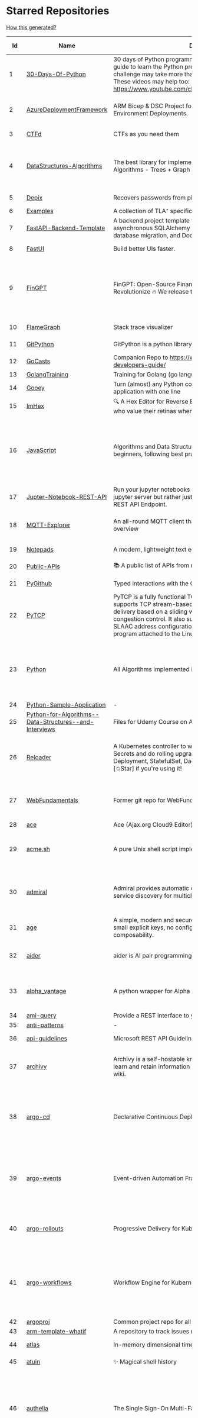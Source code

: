 # Starred Repositories  
[How this generated?](../master/USAGE.md)  
  
| Id 			| Name			| Description | Star Counts | Topics/Tags   | Last Updated 	|  
| ----------- | ----------- 	| ----------- | ----------- | ----------- 	| -----------   |  
|1|[30-Days-Of-Python](https://github.com/Asabeneh/30-Days-Of-Python.git)|30 days of Python programming challenge is a step-by-step guide to learn the Python programming language in 30 days. This challenge may take more than100 days, follow your own pace.  These videos may help too: https://www.youtube.com/channel/UC7PNRuno1rzYPb1xLa4yktw|43058|30-days-of-python, python, flask, github, heroku, matplotlib, mongodb, numpy, pandas, python3||  
|2|[AzureDeploymentFramework](https://github.com/brwilkinson/AzureDeploymentFramework.git)|ARM Bicep & DSC Project for Azure Infrastructure and App Environment Deployments.|161|bicep, powershell, arm-templates, desiredstateconfiguration, azure||  
|3|[CTFd](https://github.com/CTFd/CTFd.git)|CTFs as you need them|5729|ctf, security, education, flask, ctfd||  
|4|[DataStructures-Algorithms](https://github.com/rachitiitr/DataStructures-Algorithms.git)|The best library for implementation of all Data Structures and Algorithms - Trees + Graph Algorithms too!|2792|algorithms, data-structures, interview-prep, interview-preparation, competitive-programming, cpp, cpp-library, leetcode, leetcode-solutions||  
|5|[Depix](https://github.com/spipm/Depix.git)|Recovers passwords from pixelized screenshots|26072||27-11-2023|  
|6|[Examples](https://github.com/tlaplus/Examples.git)|A collection of TLA⁺ specifications of varying complexities|1297|tlaplus, pluscal||  
|7|[FastAPI-Backend-Template](https://github.com/Aeternalis-Ingenium/FastAPI-Backend-Template.git)|A backend project template with FastAPI, PostgreSQL with asynchronous SQLAlchemy 2.0, Alembic for asynchronous database migration, and Docker.|652||26-3-2024|  
|8|[FastUI](https://github.com/pydantic/FastUI.git)|Build better UIs faster.|8299||22-8-2024|  
|9|[FinGPT](https://github.com/AI4Finance-Foundation/FinGPT.git)|FinGPT: Open-Source Financial Large Language Models!  Revolutionize 🔥    We release the trained model on HuggingFace.|14096|chatgpt, finance, fintech, large-language-models, machine-learning, nlp, prompt-engineering, pytorch, reinforcement-learning, robo-advisor, sentiment-analysis, technical-analysis, fingpt||  
|10|[FlameGraph](https://github.com/brendangregg/FlameGraph.git)|Stack trace visualizer|17457||20-10-2024|  
|11|[GitPython](https://github.com/gitpython-developers/GitPython.git)|GitPython is a python library used to interact with Git repositories.|4657||15-10-2024|  
|12|[GoCasts](https://github.com/StephenGrider/GoCasts.git)|Companion Repo to https://www.udemy.com/go-the-complete-developers-guide/|2061|||  
|13|[GolangTraining](https://github.com/GoesToEleven/GolangTraining.git)|Training for Golang (go language)|9940|||  
|14|[Gooey](https://github.com/chriskiehl/Gooey.git)|Turn (almost) any Python command line program into a full GUI application with one line|20686||8-5-2022|  
|15|[ImHex](https://github.com/WerWolv/ImHex.git)|🔍 A Hex Editor for Reverse Engineers, Programmers and people who value their retinas when working at 3 AM.|45291||29-11-2024|  
|16|[JavaScript](https://github.com/TheAlgorithms/JavaScript.git)|Algorithms and Data Structures implemented in JavaScript for beginners, following best practices.|32601|algorithm, algorithm-challenges, data-structures, cryptography, cipher, search, sort, sorting-algorithms, mathematics, conversions, hacktoberfest, javascript, algorithms-implemented, algorithms||  
|17|[Jupter-Notebook-REST-API](https://github.com/Invictify/Jupter-Notebook-REST-API.git)|Run your jupyter notebooks as a REST API endpoint. This isn't a jupyter server but rather just a way to run your notebooks as a REST API Endpoint.|80||31-3-2020|  
|18|[MQTT-Explorer](https://github.com/thomasnordquist/MQTT-Explorer.git)|An all-round MQTT client that provides a structured topic overview|3106|mqtt, mqtt-explorer, homeautomation, mqtt-client, mqtt-smarthome, mqtt-tool||  
|19|[Notepads](https://github.com/0x7c13/Notepads.git)|A modern, lightweight text editor with a minimalist design.|8807||13-10-2024|  
|20|[Public-APIs](https://github.com/n0shake/Public-APIs.git)|📚 A public list of APIs from round the web.|21549||26-7-2024|  
|21|[PyGithub](https://github.com/PyGithub/PyGithub.git)|Typed interactions with the GitHub API v3|7055|pygithub, python, github, github-api||  
|22|[PyTCP](https://github.com/ccie18643/PyTCP.git)|PyTCP is a fully functional TCP/IP stack written in Python. It supports TCP stream-based transport with reliable packet delivery based on a sliding window mechanism and basic congestion control. It also supports IPv6/ICMPv6 protocols with SLAAC address configuration. It operates as a user space program attached to the Linux TAP interface.|349|network, tcp, python, linux, ip, arp, udp, icmp, ethernet, ipv4, ipv6||  
|23|[Python](https://github.com/TheAlgorithms/Python.git)|All Algorithms implemented in Python|194755|python, algorithm, algorithms-implemented, algorithm-competitions, algos, sorts, searches, sorting-algorithms, education, learn, practice, community-driven, interview, hacktoberfest||  
|24|[Python-Sample-Application](https://github.com/uber/Python-Sample-Application.git)|-|383|||  
|25|[Python-for-Algorithms--Data-Structures--and-Interviews](https://github.com/jmportilla/Python-for-Algorithms--Data-Structures--and-Interviews.git)|Files for Udemy Course on Algorithms and Data Structures|2540|||  
|26|[Reloader](https://github.com/stakater/Reloader.git)|A Kubernetes controller to watch changes in ConfigMap and Secrets and do rolling upgrades on Pods with their associated Deployment, StatefulSet, DaemonSet and DeploymentConfig – [✩Star] if you're using it!|7736|kubernetes, openshift, configmap, secrets, pods, deployments, daemonset, statefulsets, k8s, watch-changes, deploymentconfigs||  
|27|[WebFundamentals](https://github.com/google/WebFundamentals.git)|Former git repo for WebFundamentals on developers.google.com|13852|html, best-practices, javascript, css, mobile-web, chrome, chrome-browser, html5, web, web-app, progressive-web-app||  
|28|[ace](https://github.com/ajaxorg/ace.git)|Ace (Ajax.org Cloud9 Editor)|26780|||  
|29|[acme.sh](https://github.com/acmesh-official/acme.sh.git)|A pure Unix shell script implementing ACME client protocol|39617|acme, acme-protocol, letsencrypt, certbot, shell, ash, bash, posix, posix-sh, zerossl, buypass, acme-client||  
|30|[admiral](https://github.com/istio-ecosystem/admiral.git)|Admiral provides automatic configuration generation, syncing and service discovery for multicluster Istio service mesh|588|admiral, service-mesh, istio, k8s, multi-cluster, automation, configuration, service-discovery, multicluster, microservices, clusters||  
|31|[age](https://github.com/FiloSottile/age.git)|A simple, modern and secure encryption tool (and Go library) with small explicit keys, no config options, and UNIX-style composability.|17528||21-8-2024|  
|32|[aider](https://github.com/Aider-AI/aider.git)|aider is AI pair programming in your terminal|22651|chatgpt, cli, command-line, gpt-4, openai, gpt-3, gpt-35-turbo, claude-3, gpt-4o, opus||  
|33|[alpha_vantage](https://github.com/RomelTorres/alpha_vantage.git)|A python wrapper for Alpha Vantage API for financial data.|4292|alpha-vantage, pandas, financial-data, python, stock, alphavantage, json, finance, api-wrapper, cryptocurrency, bitcoin||  
|34|[ami-query](https://github.com/intuit/ami-query.git)|Provide a REST interface to your organization's AMIs|39|||  
|35|[anti-patterns](https://github.com/tonybaloney/anti-patterns.git)|-|186|||  
|36|[api-guidelines](https://github.com/microsoft/api-guidelines.git)|Microsoft REST API Guidelines|22802||24-9-2024|  
|37|[archivy](https://github.com/archivy/archivy.git)|Archivy is a self-hostable knowledge repository that allows you to learn and retain information in your own personal and extensible wiki.|3211|elasticsearch, knowledge, productivity, python, knowledge-base, note-taking, digital-brain, cli, hacktoberfest||  
|38|[argo-cd](https://github.com/argoproj/argo-cd.git)|Declarative Continuous Deployment for Kubernetes|18042|argo, kubernetes, continuous-deployment, gitops, continuous-delivery, docker, cd, cicd, pipeline, devops, ci-cd, argo-cd, helm, hacktoberfest, jsonnet, kustomize||  
|39|[argo-events](https://github.com/argoproj/argo-events.git)|Event-driven Automation Framework for Kubernetes|2382|kubernetes, event-driven, cloudevents, workflows, triggers, automation-framework, cloud-native, argo, pipelines, event-source, workflow-automation, eventing-framework||  
|40|[argo-rollouts](https://github.com/argoproj/argo-rollouts.git)|Progressive Delivery for Kubernetes|2793|gitops, canary, bluegreen, kubernetes, argoproj, deployments, experiments, argo-rollouts, progressive-delivery, hacktoberfest||  
|41|[argo-workflows](https://github.com/argoproj/argo-workflows.git)|Workflow Engine for Kubernetes|15122|workflow, kubernetes, argo, dag, knative, airflow, machine-learning, argo-workflows, workflow-engine, hacktoberfest, cloud-native, cncf, k8s, gitops, mlops, batch-processing, data-engineering, pipelines||  
|42|[argoproj](https://github.com/argoproj/argoproj.git)|Common project repo for all Argo Projects|622|||  
|43|[arm-template-whatif](https://github.com/Azure/arm-template-whatif.git)|A repository to track issues related to what-if noise suppression|91|||  
|44|[atlas](https://github.com/Netflix/atlas.git)|In-memory dimensional time series database.|3454||21-11-2024|  
|45|[atuin](https://github.com/atuinsh/atuin.git)|✨ Magical shell history|21198|shell, rust, zsh, history, fish, bash||  
|46|[authelia](https://github.com/authelia/authelia.git)|The Single Sign-On Multi-Factor portal for web apps|21861|totp, u2f, ldap, sso-authentication, yubikey, two-factor-authentication, docker, kubernetes, sso, multifactor, push-notifications, mfa, two-factor, authentication, security, golang, 2fa, oauth2, openid-connect, webauthn||  
|47|[auto](https://github.com/intuit/auto.git)|Generate releases based on semantic version labels on pull requests.|2282|release, auto-release, github, slack, jira, releases, publishing, hack, hacktoberfest||  
|48|[autoenv](https://github.com/hyperupcall/autoenv.git)|Directory-based environments.|5717||30-9-2024|  
|49|[autoscaler](https://github.com/kubernetes/autoscaler.git)|Autoscaling components for Kubernetes|8106|||  
|50|[awesome](https://github.com/sindresorhus/awesome.git)|😎 Awesome lists about all kinds of interesting topics|335404|awesome, awesome-list, unicorns, lists, resources||  
|51|[awesome-algorithms](https://github.com/tayllan/awesome-algorithms.git)|A curated list of awesome places to learn and/or practice algorithms.|20964|||  
|52|[awesome-awesomeness](https://github.com/bayandin/awesome-awesomeness.git)|A curated list of awesome awesomeness|32125||24-3-2022|  
|53|[awesome-cheatsheets](https://github.com/LeCoupa/awesome-cheatsheets.git)|👩‍💻👨‍💻 Awesome cheatsheets for popular programming languages, frameworks and development tools. They include everything you should know in one single file.|40469|cheatsheets, javascript, bash, nodejs, cheatsheet, database, language, frontend, backend, feathersjs, redis, vuejs, vim, django, programming-language, xcode, php, docker, kubernetes, sailsjs||  
|54|[awesome-deep-learning](https://github.com/ChristosChristofidis/awesome-deep-learning.git)|A curated list of awesome Deep Learning tutorials, projects and communities.|24345||14-11-2022|  
|55|[awesome-docker](https://github.com/veggiemonk/awesome-docker.git)|:whale: A curated list of Docker resources and projects|30591||30-11-2024|  
|56|[awesome-fastapi](https://github.com/mjhea0/awesome-fastapi.git)|A curated list of awesome things related to FastAPI|8738||12-8-2024|  
|57|[awesome-flask](https://github.com/humiaozuzu/awesome-flask.git)|A curated list of awesome Flask resources and plugins|12271||17-9-2019|  
|58|[awesome-gcp-certifications](https://github.com/sathishvj/awesome-gcp-certifications.git)|Google Cloud Platform Certification resources.|4053|google-cloud-platform, certification, gcp, cloud||  
|59|[awesome-github-profile-readme](https://github.com/abhisheknaiidu/awesome-github-profile-readme.git)|😎 A curated list of awesome GitHub Profile which updates in real time |24828|awesome-list, awesome, github, github-readme, github-profile-readme, portfolio, profile-readme||  
|60|[awesome-go](https://github.com/avelino/awesome-go.git)|A curated list of awesome Go frameworks, libraries and software|133596|golang, golang-library, go, awesome, awesome-list, hacktoberfest||  
|61|[awesome-interview-questions](https://github.com/DopplerHQ/awesome-interview-questions.git)|:octocat: A curated awesome list of lists of interview questions. Feel free to contribute! :mortar_board: |71717|awesome-list, awesomeness, interview-questions, interviewing, interview-practice, ruby, javascript, awesome, list, python-interview-questions, rails-interview, javascript-interview-questions, angularjs-interview-questions, android-interview-questions||  
|62|[awesome-k6](https://github.com/grafana/awesome-k6.git)|A curated list of awesome tools, content and projects using k6|595|load-testing, performance-monitoring, performance-testing, test-automation, testing, testing-tools, awesome, awesome-list||  
|63|[awesome-k8s-resources](https://github.com/tomhuang12/awesome-k8s-resources.git)|A curated list of awesome Kubernetes tools and resources.|3407|kubernetes, kubernetes-resources, list, awesome-list, kubernetes-networking, kubernetes-operational, kubernetes-clusters||  
|64|[awesome-kubectl-plugins](https://github.com/ishantanu/awesome-kubectl-plugins.git)|Curated list of kubectl plugins|922||23-9-2024|  
|65|[awesome-kubernetes](https://github.com/ramitsurana/awesome-kubernetes.git)|A curated list for awesome kubernetes sources :ship::tada:|15101|kubernetes, minikube, meetup, resource, kubernetes-sources, google-cloud, kubernetes-cluster, deploy-kubernetes, aws, enterprise-kubernetes-products, monitoring-kubernetes, azure, schedule, google-kubernetes, docker, cloud-providers, books, machine-learning||  
|66|[awesome-kubernetes](https://github.com/nubenetes/awesome-kubernetes.git)|A curated list of awesome references collected since 2018.|619|kubernetes, cloud, awesome-list, aws, azure, gcp, devops, devops-tools, docker, containers||  
|67|[awesome-macOS](https://github.com/iCHAIT/awesome-macOS.git)|  A curated list of awesome applications, softwares, tools and shiny things for macOS.|16159||5-1-2024|  
|68|[awesome-machine-learning](https://github.com/josephmisiti/awesome-machine-learning.git)|A curated list of awesome Machine Learning frameworks, libraries and software.|66139|||  
|69|[awesome-ml-courses](https://github.com/luspr/awesome-ml-courses.git)|Awesome free machine learning and AI courses with video lectures.|2735||18-6-2024|  
|70|[awesome-pentest](https://github.com/enaqx/awesome-pentest.git)|A collection of awesome penetration testing resources, tools and other shiny things|21998||25-10-2024|  
|71|[awesome-python](https://github.com/vinta/awesome-python.git)|An opinionated list of awesome Python frameworks, libraries, software and resources.|226080|awesome, python, collections, python-library, python-framework, python-resources||  
|72|[awesome-python-applications](https://github.com/mahmoud/awesome-python-applications.git)|💿 Free software that works great, and also happens to be open-source Python. |16790|python, application, video, audio, graphics, gui, productivity, education, science, game||  
|73|[awesome-readme](https://github.com/matiassingers/awesome-readme.git)|A curated list of awesome READMEs|18256||22-11-2024|  
|74|[awesome-scalability](https://github.com/binhnguyennus/awesome-scalability.git)|The Patterns of Scalable, Reliable, and Performant Large-Scale Systems|59220|system-design, backend, scalability, interview, architecture, devops, design-patterns, interview-questions, awesome-list, big-data, awesome, resources, lists, web-development, programming, system, interview-practice, computer-science, distributed-systems, machine-learning||  
|75|[awesome-selfhosted](https://github.com/awesome-selfhosted/awesome-selfhosted.git)|A list of Free Software network services and web applications which can be hosted on your own servers|205018|selfhosted, awesome, awesome-list, privacy, hosting, cloud, self-hosted, free-software||  
|76|[awesome-shell](https://github.com/alebcay/awesome-shell.git)|A curated list of awesome command-line frameworks, toolkits, guides and gizmos. Inspired by awesome-php.|33250||20-2-2024|  
|77|[awesome-sre](https://github.com/dastergon/awesome-sre.git)|A curated list of Site Reliability and Production Engineering resources.|12010|site-reliability-engineering, production, availability, monitoring, post-mortem, reliability-engineering, capacity-planning, service-level-agreement, scalability, reliability, alerting, on-call, site-reliability, postmortem, incident-response, sre, awesome, awesome-list, devops, list||  
|78|[awesome-sysadmin](https://github.com/awesome-foss/awesome-sysadmin.git)|A curated list of amazingly awesome open-source sysadmin resources.|25694||18-8-2024|  
|79|[awless](https://github.com/wallix/awless.git)|A Mighty CLI for AWS|4985|||  
|80|[aws-cdk-examples](https://github.com/aws-samples/aws-cdk-examples.git)|Example projects using the AWS CDK|5157|cdk, cdk-examples||  
|81|[aws-cli](https://github.com/aws/aws-cli.git)|Universal Command Line Interface for Amazon Web Services|15604|aws, cloud, aws-cli, cloud-management||  
|82|[aws-cloudformation-user-guide](https://github.com/awsdocs/aws-cloudformation-user-guide.git)|The open source version of the AWS CloudFormation User Guide|766||7-12-2023|  
|83|[aws-eks-best-practices](https://github.com/aws/aws-eks-best-practices.git)|A best practices guide for day 2 operations, including operational excellence, security, reliability, performance efficiency, and cost optimization.|2049|||  
|84|[aws-eks-kubernetes-masterclass](https://github.com/stacksimplify/aws-eks-kubernetes-masterclass.git)|AWS EKS Kubernetes - Masterclass   DevOps, Microservices|1429||24-5-2024|  
|85|[aws-load-balancer-controller](https://github.com/kubernetes-sigs/aws-load-balancer-controller.git)|A Kubernetes controller for Elastic Load Balancers|3960|kubernetes-ingress-controller, aws, ingress-resource, kubernetes, ingress, k8s-sig-aws||  
|86|[aws-sam-cli](https://github.com/aws/aws-sam-cli.git)|CLI tool to build, test, debug, and deploy Serverless applications using AWS SAM|6528|serverless, aws, lambda, serverlessapplicationmodel, sam, docker, api-gateway, python||  
|87|[azkaban](https://github.com/azkaban/azkaban.git)|Azkaban workflow manager.|4471|workflow-engine, azkaban, scheduling, hacktoberfest||  
|88|[azure-cli](https://github.com/Azure/azure-cli.git)|Azure Command-Line Interface|4032|azure, azure-cli, cloud||  
|89|[azure-docs-bicep-samples](https://github.com/Azure/azure-docs-bicep-samples.git)|-|84||5-12-2023|  
|90|[azure-functions-host](https://github.com/Azure/azure-functions-host.git)|The host/runtime that powers Azure Functions|1948|azure-functions, azure-webjobs-sdk, serverless, azure||  
|91|[azure-quickstart-templates](https://github.com/Azure/azure-quickstart-templates.git)|Azure Quickstart Templates|14089|azure, templates, arm, bicep, bicep-templates, arm-templates||  
|92|[azure-sdk-for-python](https://github.com/Azure/azure-sdk-for-python.git)|This repository is for active development of the Azure SDK for Python. For consumers of the SDK we recommend visiting our public developer docs at https://learn.microsoft.com/python/azure/ or our versioned developer docs at https://azure.github.io/azure-sdk-for-python. |4637||29-11-2024|  
|93|[backstage](https://github.com/backstage/backstage.git)|Backstage is an open framework for building developer portals|28597||30-11-2024|  
|94|[badges](https://github.com/Naereen/badges.git)|:pencil: Markdown code for lots of small badges :ribbon: :pushpin: (shields.io, forthebadge.com etc) :sunglasses:. Contributions are welcome! Please add yours!|4358|forthebadge, badges, markdown, markdown-cheatsheet, meta-badge, forthebadge-cc, restructuredtext, pokemon, python, awesome, markup||  
|95|[bashhub-client](https://github.com/rcaloras/bashhub-client.git)|:cloud: Bash history in the cloud. Indexed and searchable. |1265||3-11-2023|  
|96|[bat](https://github.com/sharkdp/bat.git)|A cat(1) clone with wings.|49883|command-line, tool, syntax-highlighting, git, terminal, cli, rust, hacktoberfest||  
|97|[bcc](https://github.com/iovisor/bcc.git)|BCC - Tools for BPF-based Linux IO analysis, networking, monitoring, and more|20641|||  
|98|[behave](https://github.com/behave/behave.git)|BDD, Python style.|3200|bdd, bdd-framework, behave, behavior-driven-development, gherkin, cucumber-like, python, python3||  
|99|[benten](https://github.com/intuit/benten.git)|Chatbot Development Framework (with Slack integration for Jira and Jenkins)|135|||  
|100|[bicep](https://github.com/Azure/bicep.git)|Bicep is a declarative language for describing and deploying Azure resources|3265||27-11-2024|  
|101|[bitcoin](https://github.com/bitcoin/bitcoin.git)|Bitcoin Core integration/staging tree|79937||29-11-2024|  
|102|[black](https://github.com/psf/black.git)|The uncompromising Python code formatter|39244||28-11-2024|  
|103|[blackfriday](https://github.com/russross/blackfriday.git)|Blackfriday: a markdown processor for Go|5469|||  
|104|[blockly](https://github.com/google/blockly.git)|The web-based visual programming editor.|12523|||  
|105|[bokeh](https://github.com/bokeh/bokeh.git)|Interactive Data Visualization in the browser, from  Python|19403|bokeh, python, interactive-plots, javascript, visualization, plotting, plots, data-visualisation, notebooks, jupyter, visualisation, numfocus||  
|106|[boto3](https://github.com/boto/boto3.git)|AWS SDK for Python|9083|python, aws, cloud, cloud-management, aws-sdk||  
|107|[boulder](https://github.com/letsencrypt/boulder.git)|An ACME-based certificate authority, written in Go. |5220|boulder, go, acme, certificate-authority, tls, lets-encrypt, ca, pki, rfc8555||  
|108|[brackets](https://github.com/adobe/brackets.git)|An open source code editor for the web, written in JavaScript, HTML and CSS.|33240||18-3-2021|  
|109|[brotli](https://github.com/google/brotli.git)|Brotli compression format|13618|||  
|110|[build-your-own-x](https://github.com/codecrafters-io/build-your-own-x.git)|Master programming by recreating your favorite technologies from scratch.|314005|programming, tutorials, tutorial-code, tutorial-exercises, free, awesome-list||  
|111|[caddy](https://github.com/caddyserver/caddy.git)|Fast and extensible multi-platform HTTP/1-2-3 web server with automatic HTTPS|58655|go, web-server, caddyfile, http, http-server, reverse-proxy, https, tls, automatic-https, privacy, security, acme, caddy, golang, http3||  
|112|[calico](https://github.com/projectcalico/calico.git)|Cloud native networking and network security|6047||30-11-2024|  
|113|[cdk8s](https://github.com/cdk8s-team/cdk8s.git)|Define Kubernetes native apps and abstractions using object-oriented programming|4388|||  
|114|[cello](https://github.com/cello-proj/cello.git)|Run infrastructure as code (IaC) software tools including CDK, Terraform and Cloud Formation via GitOps.|282|||  
|115|[cert-manager](https://github.com/cert-manager/cert-manager.git)|Automatically provision and manage TLS certificates in Kubernetes|12199|kubernetes, letsencrypt, tls, certificate, crd, hacktoberfest||  
|116|[cfssl](https://github.com/cloudflare/cfssl.git)|CFSSL: Cloudflare's PKI and TLS toolkit|8794|||  
|117|[chalice](https://github.com/aws/chalice.git)|Python Serverless Microframework for AWS|10671|python, aws, aws-lambda, cloud, serverless, serverless-framework, aws-apigateway, lambda, python3, python27||  
|118|[chaos-mesh](https://github.com/chaos-mesh/chaos-mesh.git)|A Chaos Engineering Platform for Kubernetes.|6787|||  
|119|[chaosmonkey](https://github.com/Netflix/chaosmonkey.git)|Chaos Monkey is a resiliency tool that helps applications tolerate random instance failures.|15302|||  
|120|[chartmuseum](https://github.com/helm/chartmuseum.git)|helm chart repository server|3610|helm, charts, kubernetes, chartmuseum||  
|121|[charts](https://github.com/helm/charts.git)|⚠️(OBSOLETE) Curated applications for Kubernetes|15487|kubernetes, charts, helm||  
|122|[checkov](https://github.com/bridgecrewio/checkov.git)|Prevent cloud misconfigurations and find vulnerabilities during build-time in infrastructure as code, container images and open source packages with Checkov by Bridgecrew.|7171|terraform, static-analysis, aws, gcp, azure, aws-security, cloudformation, scans, compliance, kubernetes, infrastructure-as-code, devops, hacktoberfest||  
|123|[chef](https://github.com/chef/chef.git)|Chef Infra, a powerful automation platform that transforms infrastructure into code automating how infrastructure is configured, deployed and managed across any environment, at any scale|7625|chef, devops, cfgmgt, infrastructure, automation, deployment, hacktoberfest||  
|124|[clair](https://github.com/quay/clair.git)|Vulnerability Static Analysis for Containers|10380|containers, static-analysis, go, kubernetes, docker, oci, oci-image, vulnerabilities, clair||  
|125|[cli](https://github.com/snyk/cli.git)|Snyk CLI scans and monitors your projects for security vulnerabilities.|4966|||  
|126|[cli53](https://github.com/barnybug/cli53.git)|Command line tool for Amazon Route 53|1981||24-2-2023|  
|127|[click](https://github.com/pallets/click.git)|Python composable command line interface toolkit|15812||29-11-2024|  
|128|[cloud-custodian](https://github.com/cloud-custodian/cloud-custodian.git)|Rules engine for cloud security, cost optimization, and governance, DSL in yaml for policies to query, filter, and take actions on resources|5477|aws, compliance, cloud, rules-engine, cloud-computing, management, serverless, lambda, gcp, azure||  
|129|[cluster-api](https://github.com/kubernetes-sigs/cluster-api.git)|Home for Cluster API, a subproject of sig-cluster-lifecycle|3596|k8s-sig-cluster-lifecycle||  
|130|[cobra](https://github.com/spf13/cobra.git)|A Commander for modern Go CLI interactions|38434|cobra, cobra-library, cobra-generator, posix-compliant-flags, command-cobra, cli-app, command-line, commandline, command, cli, go, golang, golang-library, golang-application, subcommands, posix||  
|131|[codebytere.github.io](https://github.com/codebytere/codebytere.github.io.git)|personal website|524||18-3-2024|  
|132|[codesearch](https://github.com/google/codesearch.git)|Fast, indexed regexp search over large file trees|3674|||  
|133|[coding-interview-university](https://github.com/jwasham/coding-interview-university.git)|A complete computer science study plan to become a software engineer.|307451|computer-science, interview, programming-interviews, study-plan, data-structures, algorithms, software-engineering, algorithm, coding-interviews, interview-prep, coding-interview, interview-preparation||  
|134|[compose](https://github.com/docker/compose.git)|Define and run multi-container applications with Docker|34141|docker, docker-compose, orchestration, go, golang||  
|135|[computer-science](https://github.com/ossu/computer-science.git)|🎓 Path to a free self-taught education in Computer Science!|172862|computer-science, awesome-list, courses, curriculum||  
|136|[conductor](https://github.com/Netflix/conductor.git)|Conductor is a microservices orchestration engine.|12808||13-12-2023|  
|137|[confd](https://github.com/kelseyhightower/confd.git)|Manage local application configuration files using templates and data from etcd or consul|8358|||  
|138|[config](https://github.com/nikitavoloboev/config.git)|Apps/CLIs/configs I use on macOS/iOS. Fish, Karabiner, Cursor..|20613||29-11-2024|  
|139|[consul](https://github.com/hashicorp/consul.git)|Consul is a distributed, highly available, and data center aware solution to connect and configure applications across dynamic, distributed infrastructure.|28443|consul, service-mesh, service-discovery, kubernetes, vault, ecs, api-gateway||  
|140|[copacetic](https://github.com/project-copacetic/copacetic.git)|🧵 CLI tool for directly patching container images!|1060|||  
|141|[core](https://github.com/home-assistant/core.git)|:house_with_garden: Open source home automation that puts local control and privacy first.|74063|python, home-automation, iot, internet-of-things, mqtt, raspberry-pi, asyncio, hacktoberfest||  
|142|[coredns](https://github.com/coredns/coredns.git)|CoreDNS is a DNS server that chains plugins|12477|dns-server, go, cncf, coredns, plugin, service-discovery||  
|143|[coreutils](https://github.com/uutils/coreutils.git)|Cross-platform Rust rewrite of the GNU coreutils|17832|rust, coreutils, gnu-coreutils, busybox, cross-platform, command-line-tool||  
|144|[crouton](https://github.com/dnschneid/crouton.git)|Chromium OS Universal Chroot Environment|8576|chroot, shell, crouton, minecraft, ubuntu, debian, kali, linux, chromeos||  
|145|[cruise-control](https://github.com/linkedin/cruise-control.git)|Cruise-control is the first of its kind to fully automate the dynamic workload rebalance and self-healing of a Kafka cluster. It provides great value to Kafka users by simplifying the operation of Kafka clusters.|2766|kafka, cluster-management, self-healing||  
|146|[curl](https://github.com/curl/curl.git)|A command line tool and library for transferring data with URL syntax, supporting DICT, FILE, FTP, FTPS, GOPHER, GOPHERS, HTTP, HTTPS, IMAP, IMAPS, LDAP, LDAPS, MQTT, POP3, POP3S, RTMP, RTMPS, RTSP, SCP, SFTP, SMB, SMBS, SMTP, SMTPS, TELNET, TFTP, WS and WSS. libcurl offers a myriad of powerful features|36051|http, https, ftp, user-agent, client, library, curl, libcurl, c, transfer-data, ldap, mqtt, sftp, scp, imaps, gopher, pop3, transferring-data, hacktoberfest, websocket||  
|147|[dapr](https://github.com/dapr/dapr.git)|Dapr is a portable, event-driven, runtime for building distributed applications across cloud and edge.|24183|microservices, microservice, kubernetes, sidecar, state-management, event-driven, pubsub, serverless, containers||  
|148|[dashboard](https://github.com/kubernetes/dashboard.git)|General-purpose web UI for Kubernetes clusters|14507|||  
|149|[datamodel-code-generator](https://github.com/koxudaxi/datamodel-code-generator.git)|Pydantic model and dataclasses.dataclass generator for easy conversion of JSON, OpenAPI, JSON Schema, and YAML data sources.|2795|openapi, code-generator, python, pydantic, generator, fastapi, json-schema, datamodel, swagger, yaml, csv, openapi-codegen, swagger-codegen, dataclass||  
|150|[datree](https://github.com/datreeio/datree.git)|Prevent Kubernetes misconfigurations from reaching production (again 😤 )! From code to cloud, Datree provides an E2E policy enforcement solution to run automatic checks for rule violations. See our docs: https://hub.datree.io|6383||1-8-2023|  
|151|[deepdiff](https://github.com/seperman/deepdiff.git)|DeepDiff: Deep Difference and search of any Python object/data. DeepHash: Hash of any object based on its contents. Delta: Use deltas to reconstruct objects by adding deltas together.|2040|python, tree, deep-search, repetition, difference, comparison, report-repetition, nested, recursive, diff, delta, distance, distance-calculation, deepdiff, deephash, hash, hashing, reconstruction||  
|152|[design-patterns-for-humans](https://github.com/kamranahmedse/design-patterns-for-humans.git)|An ultra-simplified explanation to design patterns|45507||17-5-2023|  
|153|[developer-roadmap](https://github.com/kamranahmedse/developer-roadmap.git)|Interactive roadmaps, guides and other educational content to help developers grow in their careers.|298903|computer-science, roadmap, developer-roadmap, frontend-roadmap, devops-roadmap, backend-roadmap, react-roadmap, angular-roadmap, python-roadmap, go-roadmap, java-roadmap, dba-roadmap, vue-roadmap, blockchain-roadmap, javascript-roadmap, nodejs-roadmap, qa-roadmap, software-architect-roadmap||  
|154|[diagrams](https://github.com/mingrammer/diagrams.git)|:art: Diagram as Code for prototyping cloud system architectures|39816|diagram, diagram-as-code, architecture, graphviz||  
|155|[discourse](https://github.com/discourse/discourse.git)|A platform for community discussion. Free, open, simple.|42457|discourse, javascript, rails, ruby, ember, forum, postgresql||  
|156|[dive](https://github.com/wagoodman/dive.git)|A tool for exploring each layer in a docker image|47940||2-2-2024|  
|157|[django](https://github.com/django/django.git)|The Web framework for perfectionists with deadlines.|81234|python, django, web, framework, orm, templates, models, views, apps||  
|158|[dns](https://github.com/miekg/dns.git)|DNS library in Go|8086|dnssec, go, dns-library, dns||  
|159|[dnsperf](https://github.com/cobblau/dnsperf.git)|A DNS performance tool.|217|||  
|160|[docker-cheat-sheet](https://github.com/wsargent/docker-cheat-sheet.git)|Docker Cheat Sheet|22152||23-6-2022|  
|161|[docker-development-youtube-series](https://github.com/marcel-dempers/docker-development-youtube-series.git)|-|5324|||  
|162|[docker_practice](https://github.com/yeasy/docker_practice.git)|Learn and understand Docker&Container technologies, with real DevOps practice!|24925|docker, book, cloud-computing, container, kubernetes, swarm, mesos, spark, devops, linux||  
|163|[dockerfiles](https://github.com/jessfraz/dockerfiles.git)|Various Dockerfiles I use on the desktop and on servers.|13718||27-3-2021|  
|164|[dokku](https://github.com/dokku/dokku.git)|A docker-powered PaaS that helps you build and manage the lifecycle of applications|29376|dokku, paas, heroku, docker, kubernetes, nomad, containers, buildpack, devops||  
|165|[dotfiles](https://github.com/bbkane/dotfiles.git)|Configs for apps I care about|35|dotfiles, zsh, neovim, vscode, git, sqlite, sqlite3||  
|166|[draft-classic](https://github.com/Azure/draft-classic.git)|A tool for developers to create cloud-native applications on Kubernetes.|3922|kubernetes, helm, developer-tools, containers||  
|167|[driftctl](https://github.com/snyk/driftctl.git)|Detect, track and alert on infrastructure drift|2476|infrastructure-drift, iac, terraform, aws, drift, infrastructure-as-code, hacktoberfest||  
|168|[duf](https://github.com/muesli/duf.git)|Disk Usage/Free Utility - a better 'df' alternative|12939||20-9-2023|  
|169|[eBPF-Package-Repository](https://github.com/l3af-project/eBPF-Package-Repository.git)|eBPF Programs|58|ebpf-programs, linux||  
|170|[echarts](https://github.com/apache/echarts.git)|Apache ECharts is a powerful, interactive charting and data visualization library for browser|60755|echarts, data-visualization, charts, charting-library, visualization, apache, data-viz, canvas, svg||  
|171|[echo](https://github.com/labstack/echo.git)|High performance, minimalist Go web framework|30001||25-11-2024|  
|172|[ecs-refarch-service-discovery](https://github.com/awslabs/ecs-refarch-service-discovery.git)|An EC2 Container Service Reference Architecture for providing Service Discovery to containers using CloudWatch Events, Lambda and Route 53 private hosted zones. |445|||  
|173|[eks-node-viewer](https://github.com/awslabs/eks-node-viewer.git)|EKS Node Viewer|1230|||  
|174|[emissary](https://github.com/emissary-ingress/emissary.git)|open source Kubernetes-native API gateway for microservices built on the Envoy Proxy|4386|ambassador, kubernetes, gateway-api, microservice, cloud-native, api-gateway, docker, api-management, kubernetes-ingress, envoy-proxy, envoy, kubernetes-annotations||  
|175|[eng-practices](https://github.com/google/eng-practices.git)|Google's Engineering Practices documentation|20026||19-9-2024|  
|176|[envoy](https://github.com/envoyproxy/envoy.git)|Cloud-native high-performance edge/middle/service proxy|25122|cats, rocket-ships, cars, more-cats, cats-over-dogs, nanoservices, corgis, cncf||  
|177|[eruda](https://github.com/liriliri/eruda.git)|Console for mobile browsers|18927|console, mobile, debugger, developer-tools, eruda||  
|178|[espanso](https://github.com/espanso/espanso.git)|Cross-platform Text Expander written in Rust|10136||7-11-2024|  
|179|[etcd](https://github.com/etcd-io/etcd.git)|Distributed reliable key-value store for the most critical data of a distributed system|47956|etcd, raft, distributed-systems, kubernetes, go, database, key-value, consensus, distributed-database, cncf||  
|180|[every-programmer-should-know](https://github.com/mtdvio/every-programmer-should-know.git)|A collection of (mostly) technical things every software developer should know about|84926|cc-by, computer-science, educational, novice, collection||  
|181|[examples](https://github.com/kubernetes/examples.git)|Kubernetes application example tutorials|6219|||  
|182|[faas](https://github.com/openfaas/faas.git)|OpenFaaS - Serverless Functions Made Simple|25213||29-11-2024|  
|183|[face_recognition](https://github.com/ageitgey/face_recognition.git)|The world's simplest facial recognition api for Python and the command line|53586|machine-learning, face-detection, face-recognition, python||  
|184|[faker](https://github.com/joke2k/faker.git)|Faker is a Python package that generates fake data for you.|17814|python, fake, testing, dataset, fake-data, test-data, test-data-generator, faker, faker-generator||  
|185|[fastapi](https://github.com/fastapi/fastapi.git)|FastAPI framework, high performance, easy to learn, fast to code, ready for production|78132||27-11-2024|  
|186|[fastapi-code-generator](https://github.com/koxudaxi/fastapi-code-generator.git)|This code generator creates FastAPI app from an openapi file.|1076||2-7-2024|  
|187|[fastapi-jwt](https://github.com/testdrivenio/fastapi-jwt.git)|Secure a FastAPI app by enabling authentication using JSON Web Tokens (JWTs)|120|fastapi, jwt-authentication||  
|188|[fastapi-mvc](https://github.com/fastapi-mvc/fastapi-mvc.git)|Developer productivity tool for making high-quality FastAPI production-ready APIs.|631|python, fastapi, fastapi-template, fastapi-boilerplate, mvc, kubernetes, redis-cluster, redis-operator, redis, helm, project-generator, nix||  
|189|[fastapi-utils](https://github.com/fastapiutils/fastapi-utils.git)|Reusable utilities for FastAPI|1954|fastapi||  
|190|[fastapi-versioning](https://github.com/DeanWay/fastapi-versioning.git)|api versioning for fastapi web applications|659||24-8-2021|  
|191|[fastapi_client](https://github.com/dmontagu/fastapi_client.git)|FastAPI client generator|336||11-2-2021|  
|192|[fastapi_profiler](https://github.com/sunhailin-Leo/fastapi_profiler.git)|A FastAPI Middleware of https://github.com/joerick/pyinstrument to check your service performance.|238||17-5-2024|  
|193|[fauxpilot](https://github.com/fauxpilot/fauxpilot.git)|FauxPilot - an open-source alternative to GitHub Copilot server|14616||29-5-2023|  
|194|[fd](https://github.com/sharkdp/fd.git)|A simple, fast and user-friendly alternative to 'find'|34321||2-11-2024|  
|195|[first-contributions](https://github.com/firstcontributions/first-contributions.git)|🚀✨ Help beginners to contribute to open source projects|45708|open-source, tutorial, contribution, community, tutorials, beginner, beginner-friendly, contributions, contributions-welcome, good-first-issue, help-wanted||  
|196|[fish-shell](https://github.com/fish-shell/fish-shell.git)|The user-friendly command line shell.|26350|fish, shell, terminal||  
|197|[flamethrower](https://github.com/DNS-OARC/flamethrower.git)|a DNS performance and functional testing utility supporting UDP, TCP, DoT and DoH|319|dns, performance, functional-testing||  
|198|[flask-app-on-azure-functions](https://github.com/Azure-Samples/flask-app-on-azure-functions.git)|A sample to run a Flask app on Azure Functions|27|||  
|199|[flask-celery-example](https://github.com/miguelgrinberg/flask-celery-example.git)|This repository contains the example code for my blog article Using Celery with Flask.|1199|||  
|200|[flask-swagger-ui](https://github.com/sveint/flask-swagger-ui.git)|Swagger UI blueprint for flask|180|||  
|201|[flower](https://github.com/mher/flower.git)|Real-time monitor and web admin for Celery distributed task queue|6498|celery, task-queue, monitoring, administration, workers, rabbitmq, redis, python, asynchronous||  
|202|[flux](https://github.com/fluxcd/flux.git)|Successor: https://github.com/fluxcd/flux2|6896|||  
|203|[forcediphttpsadapter](https://github.com/Roadmaster/forcediphttpsadapter.git)|A requests TransportAdapter allowing to force a specific IP for HTTPS connections.|63|||  
|204|[fortio](https://github.com/fortio/fortio.git)|Fortio load testing library, command line tool, advanced echo server and web UI in go (golang). Allows to specify a set query-per-second load and record latency histograms and other useful stats.|3368|golang, golang-library, golang-application, performance, performance-testing, performance-visualization, http, grpc, proxy, go||  
|205|[fortio-operator](https://github.com/verfio/fortio-operator.git)|Load Testing Operator within the Kubernetes cluster and outside of it.|37|||  
|206|[free-for-dev](https://github.com/ripienaar/free-for-dev.git)|A list of SaaS, PaaS and IaaS offerings that have free tiers of interest to devops and infradev|90447|free-for-developers, awesome-list||  
|207|[free-programming-books](https://github.com/EbookFoundation/free-programming-books.git)|:books: Freely available programming books|340588|education, books, list, resource, hacktoberfest||  
|208|[frp](https://github.com/fatedier/frp.git)|A fast reverse proxy to help you expose a local server behind a NAT or firewall to the internet.|87038|proxy, reverse-proxy, tunnel, nat, go, firewall, frp, expose, http-proxy, p2p||  
|209|[full-stack-fastapi-template](https://github.com/fastapi/full-stack-fastapi-template.git)|Full stack, modern web application template. Using FastAPI, React, SQLModel, PostgreSQL, Docker, GitHub Actions, automatic HTTPS and more.|28050|python, json, json-schema, docker, postgresql, frontend, backend, fastapi, traefik, letsencrypt, swagger, jwt, openapi, chakra-ui, react, tanstack-query, tanstack-router, typescript, sqlmodel||  
|210|[fuzzywuzzy](https://github.com/seatgeek/fuzzywuzzy.git)|Fuzzy String Matching in Python|9232|||  
|211|[game_control](https://github.com/ChoudharyChanchal/game_control.git)|-|734|||  
|212|[ghostfolio](https://github.com/ghostfolio/ghostfolio.git)|Open Source Wealth Management Software. Angular + NestJS + Prisma + Nx + TypeScript 🤍|4611||30-11-2024|  
|213|[gin](https://github.com/gin-gonic/gin.git)|Gin is a HTTP web framework written in Go (Golang). It features a Martini-like API with much better performance -- up to 40 times faster. If you need smashing performance, get yourself some Gin.|79224|||  
|214|[git-standup](https://github.com/kamranahmedse/git-standup.git)|Recall what you did on the last working day. Psst! or be nosy and find what someone else in your team did ;-)|7637|standup, git-standup, agile, meeting, git, git-addons, git-||  
|215|[github-cheat-sheet](https://github.com/tiimgreen/github-cheat-sheet.git)|A list of cool features of Git and GitHub.|48534|awesome, awesome-list, list, github, git||  
|216|[github-readme-stats](https://github.com/anuraghazra/github-readme-stats.git)|:zap: Dynamically generated stats for your github readmes|69906||21-11-2024|  
|217|[github1s](https://github.com/conwnet/github1s.git)|One second to read GitHub code with VS Code.|22929||20-11-2024|  
|218|[gitignore](https://github.com/github/gitignore.git)|A collection of useful .gitignore templates|162809|gitignore, git||  
|219|[gitui](https://github.com/extrawurst/gitui.git)|Blazing 💥 fast terminal-ui for git written in rust 🦀|18654||15-11-2024|  
|220|[glb-director](https://github.com/github/glb-director.git)|GitHub Load Balancer Director and supporting tooling.|2378||28-6-2024|  
|221|[go-fuzz](https://github.com/dvyukov/go-fuzz.git)|Randomized testing for Go|4785|fuzzing, testing, go||  
|222|[go-github](https://github.com/google/go-github.git)|Go library for accessing the GitHub v3 API|10467|go, github-api, github, golang, hacktoberfest||  
|223|[go-leetcode](https://github.com/austingebauer/go-leetcode.git)|A collection of 100+ popular LeetCode problems solved in Go.|1779|leetcode, ctci||  
|224|[go-metrics](https://github.com/rcrowley/go-metrics.git)|Go port of Coda Hale's Metrics library|3467|||  
|225|[go-restful](https://github.com/emicklei/go-restful.git)|package for building REST-style Web Services using Go|5047|rest, go, customizable, routing, openapi||  
|226|[go-spew](https://github.com/davecgh/go-spew.git)|Implements a deep pretty printer for Go data structures to aid in debugging|6096|||  
|227|[goaccess](https://github.com/allinurl/goaccess.git)|GoAccess is a real-time web log analyzer and interactive viewer that runs in a terminal in *nix systems or through your browser.|18584|goaccess, c, real-time, data-analysis, analytics, nginx, apache, webserver, web-analytics, monitoring, dashboard, command-line, gdpr, privacy, cli, tui, google-analytics, ncurses, terminal, caddy||  
|228|[gobgp](https://github.com/osrg/gobgp.git)|BGP implemented in the Go Programming Language|3663|||  
|229|[gods](https://github.com/emirpasic/gods.git)|GoDS (Go Data Structures) - Sets, Lists, Stacks, Maps, Trees, Queues, and much more|16422|go, golang, data-structure, map, tree, set, list, stack, iterator, enumerable, sort, avl-tree, red-black-tree, b-tree, binary-heap, queue||  
|230|[golang-web-dev](https://github.com/GoesToEleven/golang-web-dev.git)|-|3358|||  
|231|[goldmark](https://github.com/yuin/goldmark.git)|:trophy: A markdown parser written in Go. Easy to extend, standard(CommonMark) compliant, well structured.|3718|markdown, commonmark, golang, go||  
|232|[google-maps-services-python](https://github.com/googlemaps/google-maps-services-python.git)|Python client library for Google Maps API Web Services|4569|python, client-library||  
|233|[googlesre](https://github.com/google/googlesre.git)|-|161||27-9-2024|  
|234|[goreleaser](https://github.com/goreleaser/goreleaser.git)|Deliver Go binaries as fast and easily as possible|13874|homebrew, golang, travis, release-automation, docker, snapcraft, package, deb, rpm, go, apk, hacktoberfest, github-actions||  
|235|[gotty](https://github.com/yudai/gotty.git)|Share your terminal as a web application|18812||13-12-2017|  
|236|[gotty](https://github.com/sorenisanerd/gotty.git)|Share your terminal as a web application|2179|||  
|237|[gping](https://github.com/orf/gping.git)|Ping, but with a graph|10902||16-11-2024|  
|238|[gpt-pilot](https://github.com/Pythagora-io/gpt-pilot.git)|The first real AI developer|31969|ai, codegen, developer-tools, gpt-4, coding-assistant, research-project||  
|239|[grafana](https://github.com/grafana/grafana.git)|The open and composable observability and data visualization platform. Visualize metrics, logs, and traces from multiple sources like Prometheus, Loki, Elasticsearch, InfluxDB, Postgres and many more. |65299|grafana, monitoring, analytics, metrics, influxdb, prometheus, elasticsearch, alerting, data-visualization, go, dashboard, business-intelligence, mysql, postgres, hacktoberfest||  
|240|[grequests](https://github.com/spyoungtech/grequests.git)|Requests + Gevent = <3|4494|||  
|241|[greykite](https://github.com/linkedin/greykite.git)|A flexible, intuitive and fast forecasting library|1814||16-1-2024|  
|242|[grumpy](https://github.com/giantswarm/grumpy.git)|Kubernetes Validation Admission Controller example|24|||  
|243|[guacamole-server](https://github.com/apache/guacamole-server.git)|Mirror of Apache Guacamole Server|3135|guacamole, c, network-client, java, network-server, javascript||  
|244|[haproxy](https://github.com/haproxy/haproxy.git)|HAProxy Load Balancer's development branch (mirror of git.haproxy.org)|5050|haproxy, load-balancer, reverse-proxy, proxy, http, http2, cache, fastcgi, high-availability, https, ipv6, proxy-protocol, ddos-mitigation, tls13, high-performance, caching||  
|245|[healthchecks](https://github.com/healthchecks/healthchecks.git)|Open-source cron job and background task monitoring service, written in Python & Django|8358|cron, devops, cron-jobs, monitoring, ops, django||  
|246|[helm](https://github.com/helm/helm.git)|The Kubernetes Package Manager|27123|cncf, chart, kubernetes, helm, charts||  
|247|[helm-git-repo](https://github.com/yks0000/helm-git-repo.git)|A Helm Repo (Automatically build index.yaml)|1|||  
|248|[helmfile](https://github.com/roboll/helmfile.git)|Deploy Kubernetes Helm Charts|4046|kubernetes, helm, chart||  
|249|[hey](https://github.com/rakyll/hey.git)|HTTP load generator, ApacheBench (ab) replacement|18241||23-3-2021|  
|250|[homepage](https://github.com/gethomepage/homepage.git)|A highly customizable homepage (or startpage / application dashboard) with Docker and service API integrations.|19913|homepage, nextjs, node, react, self-hosted, startpage, docker||  
|251|[how-web-works](https://github.com/vasanthk/how-web-works.git)|What happens behind the scenes when we type www.google.com in a browser?|16145|||  
|252|[howdoi](https://github.com/gleitz/howdoi.git)|instant coding answers via the command line|10615||22-10-2024|  
|253|[htmlq](https://github.com/mgdm/htmlq.git)|Like jq, but for HTML.|7134||15-4-2023|  
|254|[htop](https://github.com/htop-dev/htop.git)|htop - an interactive process viewer|6564|process, viewer, console, terminal, linux, macos, bsd, c, hacktoberfest||  
|255|[http-api-design](https://github.com/interagent/http-api-design.git)|HTTP API design guide extracted from work on the Heroku Platform API|13686|||  
|256|[httpstat](https://github.com/reorx/httpstat.git)|curl statistics made simple|5992|curl, cli, python, http, visualization||  
|257|[httpstat](https://github.com/davecheney/httpstat.git)|It's like curl -v, with colours. |7068|||  
|258|[httptools](https://github.com/MagicStack/httptools.git)|Fast HTTP parser|1208|||  
|259|[hub](https://github.com/mislav/hub.git)|A command-line tool that makes git easier to use with GitHub.|22837||4-10-2023|  
|260|[hubot-slack](https://github.com/slackapi/hubot-slack.git)|Slack Developer Kit for Hubot|2301|hubot-adapter, hubot, coffeescript, slack, slack-app, bot||  
|261|[hugo](https://github.com/gohugoio/hugo.git)|The world’s fastest framework for building websites.|76194|go, hugo, static-site-generator, blog-engine, cms, content-management-system, documentation-tool||  
|262|[hyper](https://github.com/vercel/hyper.git)|A terminal built on web technologies|43455|terminal, javascript, html, css, react, terminal-emulators, hyper, macos, linux||  
|263|[influxdb](https://github.com/influxdata/influxdb.git)|Scalable datastore for metrics, events, and real-time analytics|29049|influxdb, monitoring, database, time-series, metrics, go, react, rust||  
|264|[inshellisense](https://github.com/microsoft/inshellisense.git)|IDE style command line auto complete|8509||8-11-2024|  
|265|[interactive-coding-challenges](https://github.com/donnemartin/interactive-coding-challenges.git)|120+ interactive Python coding interview challenges (algorithms and data structures).  Includes Anki flashcards.|29591||5-8-2020|  
|266|[interview](https://github.com/Olshansk/interview.git)|Everything you need to prepare for your technical interview|17827|interview, interview-questions, google-interview, list, guide||  
|267|[interview](https://github.com/mission-peace/interview.git)|Interview questions|11109||30-7-2018|  
|268|[interviews](https://github.com/kdn251/interviews.git)|Everything you need to know to get the job.|63673|java, interview, interview-questions, interview-practice, interview-preparation, interview-prep, algorithm, algorithm-challenges, algorithms, algorithm-competitions, technical-coding-interview, leetcode, leetcode-solutions, leetcode-java, coding-interviews, coding-interview, coding-challenge, coding-challenges, leetcode-questions, interviews||  
|269|[inverno](https://github.com/werew/inverno.git)|An easy-to-use investment portfolio tracker|235|investment, investing, stock, stock-market, portfolio, trading, finance, finance-management, python||  
|270|[ipython](https://github.com/ipython/ipython.git)|Official repository for IPython itself. Other repos in the IPython organization contain things like the website, documentation builds, etc.|16315|ipython, jupyter, data-science, notebook, python, repl, closember, hacktoberfest, spec-0||  
|271|[it-tools](https://github.com/CorentinTh/it-tools.git)|Collection of handy online tools for developers, with great UX. |23253|vuejs, tools, tool, converter, website, frontend, developer-tools, developer-productivity, productivity, javascript, typescript||  
|272|[ivy](https://github.com/ivy-llc/ivy.git)|Convert Machine Learning Code Between Frameworks|14017|python, machine-learning, deep-learning, neural-network, ivy, tensorflow, pytorch, numpy, jax, converter, translation, transpilation||  
|273|[jaeger](https://github.com/jaegertracing/jaeger.git)|CNCF Jaeger, a Distributed Tracing Platform|20598|distributed-tracing, cncf, tracing, observability, jaeger, opentelemetry, hacktoberfest||  
|274|[javascript-algorithms](https://github.com/trekhleb/javascript-algorithms.git)|📝 Algorithms and data structures implemented in JavaScript with explanations and links to further readings|188692|javascript, algorithms, algorithm, javascript-algorithms, computer-science, interview, data-structures, interview-preparation||  
|275|[javascript-questions](https://github.com/lydiahallie/javascript-questions.git)|A long list of (advanced) JavaScript questions, and their explanations :sparkles:  |63010|||  
|276|[jedis](https://github.com/redis/jedis.git)|Redis Java client|11895|redis, java, jedis, redis-client, redis-cluster||  
|277|[jellyfin](https://github.com/jellyfin/jellyfin.git)|The Free Software Media System|35483|jellyfin, csharp, dotnet||  
|278|[jira](https://github.com/pycontribs/jira.git)|Python Jira library. Development chat available on https://matrix.to/#/#pycontribs:matrix.org|1965||28-11-2024|  
|279|[jira](https://github.com/go-jira/jira.git)|simple jira command line client in Go|2680|||  
|280|[jq](https://github.com/jqlang/jq.git)|Command-line JSON processor|30645||20-11-2024|  
|281|[jsii](https://github.com/aws/jsii.git)|jsii allows code in any language to naturally interact with JavaScript classes. It is the technology that enables the AWS Cloud Development Kit to deliver polyglot libraries from a single codebase!|2661|||  
|282|[json-server](https://github.com/typicode/json-server.git)|Get a full fake REST API with zero coding in less than 30 seconds (seriously)|73142|||  
|283|[jsonnet](https://github.com/google/jsonnet.git)|Jsonnet - The data templating language|7014|jsonnet, configuration, config, functional, json||  
|284|[jsonschema](https://github.com/python-jsonschema/jsonschema.git)|An implementation of the JSON Schema specification for Python|4636|json-schema, json, validation, schema, jsonschema||  
|285|[k2tf](https://github.com/sl1pm4t/k2tf.git)|Kubernetes YAML to Terraform HCL converter|1194|terraform, kubernetes, yaml, hcl, tool, utility, command-line-tool, converter, hashicorp, hashicorp-terraform||  
|286|[k3s](https://github.com/k3s-io/k3s.git)|Lightweight Kubernetes|28211|kubernetes, k8s||  
|287|[k6](https://github.com/grafana/k6.git)|A modern load testing tool, using Go and JavaScript - https://k6.io|26157|golang, load-testing, load-generator, javascript, es6, performance, go, hacktoberfest||  
|288|[k6-benchmarks](https://github.com/grafana/k6-benchmarks.git)|-|33|||  
|289|[k6-example-woocommerce](https://github.com/grafana/k6-example-woocommerce.git)|Example k6 scripts targeting a WooCommerce deployment|41|||  
|290|[k8sgateway](https://github.com/k8sgateway/k8sgateway.git)|The Cloud-Native API Gateway and AI Gateway|4138|envoy, api-gateway, serverless, api-management, kubernetes, kubernetes-ingress-controller, microservices, hybrid-apps, legacy-apps, grpc, cloud-native, envoy-proxy||  
|291|[k8sgpt](https://github.com/k8sgpt-ai/k8sgpt.git)|Giving Kubernetes Superpowers to everyone|5963|devops, kubernetes, openai, sre, tooling, ai, llama||  
|292|[k9s](https://github.com/derailed/k9s.git)|🐶 Kubernetes CLI To Manage Your Clusters In Style!|27536|k9s, kubernetes, kubernetes-cli, kubernetes-clusters, k8s, k8s-cluster, go, golang||  
|293|[kaniko](https://github.com/GoogleContainerTools/kaniko.git)|Build Container Images In Kubernetes|14934|containers, docker, developer-tools, kubernetes||  
|294|[kapacitor](https://github.com/influxdata/kapacitor.git)|Open source framework for processing, monitoring, and alerting on time series data|2318|kapacitor, monitoring, time-series||  
|295|[kargo](https://github.com/akuity/kargo.git)|Application lifecycle orchestration|1798|argocd, gitops, k8s, kubernetes, cd, delivery||  
|296|[katib](https://github.com/kubeflow/katib.git)|Automated Machine Learning on Kubernetes|1510|ai, automl, huggingface, hyperparameter-tuning, jax, kubeflow, kubernetes, llm, machine-learning, mlops, neural-architecture-search, pytorch, scikit-learn, tensorflow||  
|297|[katran](https://github.com/facebookincubator/katran.git)|A high performance layer 4 load balancer|4759|||  
|298|[kb](https://github.com/gnebbia/kb.git)|A minimalist command line knowledge base manager|3172|knowledge, cheatsheets, procedures, methodology, pentest-tool, knowledge-base, rtfm, notes, notes-management-system, cli, notebook||  
|299|[keras-yolo2](https://github.com/experiencor/keras-yolo2.git)|Easy training on custom dataset. Various backends (MobileNet and SqueezeNet) supported. A YOLO demo to detect raccoon run entirely in brower is accessible at https://git.io/vF7vI (not on Windows).|1730|convolutional-networks, deep-learning, yolo2, realtime, regression||  
|300|[kind](https://github.com/kubernetes-sigs/kind.git)|Kubernetes IN Docker - local clusters for testing Kubernetes|13551|k8s-sig-testing, kubernetes, kubeadm, golang, docker, podman||  
|301|[kopf](https://github.com/nolar/kopf.git)|A Python framework to write Kubernetes operators in just a few lines of code|2149||19-11-2024|  
|302|[kops](https://github.com/kubernetes/kops.git)|Kubernetes Operations (kOps) - Production Grade k8s Installation, Upgrades and Management|15982|kubernetes, go, cncf, containers, kops||  
|303|[krew](https://github.com/kubernetes-sigs/krew.git)|📦 Find and install kubectl plugins|6423|kubectl, kubectl-plugins, k8s-sig-cli||  
|304|[ksonnet](https://github.com/ksonnet/ksonnet.git)|A CLI-supported framework that streamlines writing and deployment of Kubernetes configurations to multiple clusters.|1165|||  
|305|[kube-linter](https://github.com/stackrox/kube-linter.git)|KubeLinter is a static analysis tool that checks Kubernetes YAML files and Helm charts to ensure the applications represented in them adhere to best practices.|2977|static-analysis, yaml-files, helm-charts, kubernetes, hactoberfest||  
|306|[kube2iam](https://github.com/jtblin/kube2iam.git)|kube2iam  provides different AWS IAM roles for pods running on Kubernetes|1992|kubernetes, aws||  
|307|[kubebuilder](https://github.com/kubernetes-sigs/kubebuilder.git)|Kubebuilder - SDK for building Kubernetes APIs using CRDs|7966|k8s-sig-api-machinery||  
|308|[kubeconform](https://github.com/yannh/kubeconform.git)|A FAST Kubernetes manifests validator, with support for Custom Resources!|2273|kubernetes, validation, compliance||  
|309|[kubectl-cost](https://github.com/kubecost/kubectl-cost.git)|CLI for determining the cost of Kubernetes workloads|923|||  
|310|[kubectl-tree](https://github.com/ahmetb/kubectl-tree.git)|kubectl plugin to browse Kubernetes object hierarchies as a tree 🎄 (star the repo if you are using)|3008||23-11-2024|  
|311|[kubernetes](https://github.com/kubernetes/kubernetes.git)|Production-Grade Container Scheduling and Management|111412|kubernetes, go, cncf, containers||  
|312|[kubernetes-external-secrets](https://github.com/external-secrets/kubernetes-external-secrets.git)|Integrate external secret management systems with Kubernetes|2605|kubernetes, secrets-management, aws, aws-secrets-manager, vault, hashicorp, kubernetes-external-secrets, secrets-manager||  
|313|[kubernetes-network-policy-recipes](https://github.com/ahmetb/kubernetes-network-policy-recipes.git)|Example recipes for Kubernetes Network Policies that you can just copy paste|5746|kubernetes, networking, security||  
|314|[kubescape](https://github.com/kubescape/kubescape.git)|Kubescape is an open-source Kubernetes security platform for your IDE, CI/CD pipelines, and clusters. It includes risk analysis, security, compliance, and misconfiguration scanning, saving Kubernetes users and administrators precious time, effort, and resources.|10273|||  
|315|[kubeshark](https://github.com/kubeshark/kubeshark.git)|The API traffic analyzer for Kubernetes providing real-time K8s protocol-level visibility, capturing and monitoring all traffic and payloads going in, out and across containers, pods, nodes and clusters. Inspired by Wireshark, purposely built for Kubernetes|11072|kubernetes, microservices, golang, rest, grpc, amqp, kafka, redis, go, microservice, microservices-application, devops, devops-tools, sniffer, observability, wireshark, cloud-native, docker, forensics, incident-response||  
|316|[kubesphere](https://github.com/kubesphere/kubesphere.git)|The container platform tailored for Kubernetes multi-cloud, datacenter, and edge management ⎈ 🖥 ☁️|15264|devops, container-management, k8s, cncf, cloud-native, servicemesh, kubesphere, kubernetes-platform-solution, kubernetes, jenkins, istio, observability, multi-cluster, hacktoberfest, argocd, ebpf, llm||  
|317|[kubespray](https://github.com/kubernetes-sigs/kubespray.git)|Deploy a Production Ready Kubernetes Cluster|16225|kubernetes-cluster, ansible, kubernetes, high-availability, bare-metal, gce, aws, kubespray, k8s-sig-cluster-lifecycle, hacktoberfest||  
|318|[kubewatch](https://github.com/vmware-archive/kubewatch.git)|Watch k8s events and trigger Handlers|2441|golang, kubernetes, slack||  
|319|[kudu](https://github.com/projectkudu/kudu.git)|Kudu is the engine behind git/hg deployments, WebJobs, and various other features in Azure Web Sites. It can also run outside of Azure.|3125|||  
|320|[labs](https://github.com/docker/labs.git)|This is a collection of tutorials for learning how to use Docker with various tools. Contributions welcome.|11541|docker-tutorial, lab, swarm, docker, docker-compose, swarm-mode, orchestration, windows, dotnet, java, security, containers||  
|321|[landscape](https://github.com/cncf/landscape.git)|🌄 The Cloud Native Interactive Landscape filters and sorts hundreds of projects and products, and shows details including GitHub stars, funding, first and last commits, contributor counts and headquarters location.|9399|cloud-native, landscape, cncf, svg, logo, serverless, crunchbase, wasm||  
|322|[lazydocker](https://github.com/jesseduffield/lazydocker.git)|The lazier way to manage everything docker|38719||23-11-2024|  
|323|[learn-python](https://github.com/trekhleb/learn-python.git)|📚 Playground and cheatsheet for learning Python. Collection of Python scripts that are split by topics and contain code examples with explanations.|16438|||  
|324|[learn-python3](https://github.com/jerry-git/learn-python3.git)|Jupyter notebooks for teaching/learning Python 3|6464|teaching-materials, python3, jupyter-notebook, learning-python, python-exercises||  
|325|[learn-regex](https://github.com/ziishaned/learn-regex.git)|Learn regex the easy way|45695||1-6-2023|  
|326|[learnopencv](https://github.com/spmallick/learnopencv.git)|Learn OpenCV  : C++ and Python Examples|21374|computer-vision, machine-learning, ai, deep-learning, deep-neural-networks, deeplearning, computervision, opencv, opencv-python, opencv-library, opencv3, opencv-cpp, opencv-tutorial||  
|327|[leetcode](https://github.com/gouthampradhan/leetcode.git)|Leetcode solutions|3287|leetcode-solutions, leetcode-java, leetcode, algorithms, java, coding-interviews, competitive-programming||  
|328|[lens](https://github.com/lensapp/lens.git)|Lens - The way the world runs Kubernetes|22585|kubernetes, kubernetes-ui, kubernetes-dashboard, cloud-native, devops, containers||  
|329|[leveldb](https://github.com/google/leveldb.git)|LevelDB is a fast key-value storage library written at Google that provides an ordered mapping from string keys to string values.|36662|||  
|330|[life](https://github.com/cheeaun/life.git)|Life - a timeline of important events in my life|2778|life, timeline, markdown||  
|331|[linkedin-skill-assessments-quizzes](https://github.com/Ebazhanov/linkedin-skill-assessments-quizzes.git)|Full reference of LinkedIn answers 2024 for skill assessments (aws-lambda, rest-api, javascript, react, git, html, jquery, mongodb, java, Go, python, machine-learning, power-point) linkedin excel test lösungen, linkedin machine learning test LinkedIn test questions and answers |28517|linkedin, quiz-questions, answers, assessment, quiz, linkedin-questions, hacktoberfest, hacktoberfest2020, exam, skills, hacktoberfest2021, golang, english, france, german, hacktoberfest2022, hacktoberfest2023, hacktoberfest2024||  
|332|[linkerd2](https://github.com/linkerd/linkerd2.git)|Ultralight, security-first service mesh for Kubernetes. Main repo for Linkerd 2.x.|10717|service-mesh, rust, golang, kubernetes, linkerd, cloud-native||  
|333|[linux](https://github.com/torvalds/linux.git)|Linux kernel source tree|183454||29-11-2024|  
|334|[linux-insides](https://github.com/0xAX/linux-insides.git)|A little bit about a linux kernel|30069||23-11-2024|  
|335|[localstack](https://github.com/localstack/localstack.git)|💻 A fully functional local AWS cloud stack. Develop and test your cloud & Serverless apps offline|56606||29-11-2024|  
|336|[locust](https://github.com/locustio/locust.git)|Write scalable load tests in plain Python 🚗💨|25147||29-11-2024|  
|337|[logfire](https://github.com/pydantic/logfire.git)|Uncomplicated Observability for Python and beyond! 🪵🔥|2220|||  
|338|[logrus](https://github.com/sirupsen/logrus.git)|Structured, pluggable logging for Go.|24794||18-11-2024|  
|339|[loguru](https://github.com/Delgan/loguru.git)|Python logging made (stupidly) simple|20067||26-11-2024|  
|340|[lovefield](https://github.com/google/lovefield.git)|Lovefield is a relational database for web apps. Written in JavaScript, works cross-browser. Provides SQL-like APIs that are fast, safe, and easy to use.|6810|||  
|341|[machine](https://github.com/docker/machine.git)|Machine management for a container-centric world|6630|||  
|342|[manage-fastapi](https://github.com/ycd/manage-fastapi.git)|:rocket: CLI tool for FastAPI. Generating new FastAPI projects & boilerplates made easy.    |1698||1-8-2023|  
|343|[managers-playbook](https://github.com/ksindi/managers-playbook.git)|:book: Heuristics for effective management|5337|management, one-on-ones, feedback, advice, coaching, meetings, decision-making||  
|344|[markdown-here](https://github.com/adam-p/markdown-here.git)|Google Chrome, Firefox, and Thunderbird extension that lets you write email in Markdown and render it before sending.|59670|||  
|345|[mattermost](https://github.com/mattermost/mattermost.git)|Mattermost is an open source platform for secure collaboration across the entire software development lifecycle..|30824|collaboration, mattermost, golang, react-native, hacktoberfest, monorepo, react||  
|346|[maybe](https://github.com/maybe-finance/maybe.git)|The OS for your personal finances|34173|||  
|347|[memtier_benchmark](https://github.com/RedisLabs/memtier_benchmark.git)|NoSQL Redis and Memcache traffic generation and benchmarking tool.|923|redis, benchmark, memcached, load-testing, stress-testing||  
|348|[mergestat-lite](https://github.com/mergestat/mergestat-lite.git)|Query git repositories with SQL. Generate reports, perform status checks, analyze codebases. 🔍 📊|3470|git, sql, sqlite, golang, go, cli, command-line||  
|349|[metallb](https://github.com/metallb/metallb.git)|A network load-balancer implementation for Kubernetes using standard routing protocols|7133|kubernetes, bgp, load-balancer, bare-metal, arp, vrrp, keepalived, hacktoberfest, frr||  
|350|[microservices-demo](https://github.com/GoogleCloudPlatform/microservices-demo.git)|Sample cloud-first application with 10 microservices showcasing Kubernetes, Istio, and gRPC.|17102|||  
|351|[minikube](https://github.com/kubernetes/minikube.git)|Run Kubernetes locally|29589|minikube, kubernetes, cluster, containers, go, cncf||  
|352|[minio](https://github.com/minio/minio.git)|MinIO is a high-performance, S3 compatible object store, open sourced under GNU AGPLv3 license.|48550|go, storage, cloud, s3, objectstorage, cloudstorage, amazon-s3, cloudnative, k8s, kubernetes, multi-cloud, multi-cloud-kubernetes||  
|353|[miniserve](https://github.com/svenstaro/miniserve.git)|🌟 For when you really just want to serve some files over HTTP right now!|6168||7-11-2024|  
|354|[missil](https://github.com/ericmiguel/missil.git)|Simple FastAPI declarative endpoint-level access control.|98|fastapi, fastapi-extension, python, api, web, fastapi-framework, framework||  
|355|[mkcert](https://github.com/FiloSottile/mkcert.git)|A simple zero-config tool to make locally trusted development certificates with any names you'd like.|50650||18-4-2024|  
|356|[mkdocs-material](https://github.com/squidfunk/mkdocs-material.git)|Documentation that simply works|21201||27-11-2024|  
|357|[moby](https://github.com/moby/moby.git)|The Moby Project - a collaborative project for the container ecosystem to assemble container-based systems|68832|docker, containers, go, golang||  
|358|[moto](https://github.com/getmoto/moto.git)|A library that allows you to easily mock out tests based on AWS infrastructure.|7677|||  
|359|[ms-identity-python-webapi-azurefunctions](https://github.com/Azure-Samples/ms-identity-python-webapi-azurefunctions.git)|Python Azure Function Web API secured by Azure AD|37|||  
|360|[mycli](https://github.com/dbcli/mycli.git)|A Terminal Client for MySQL with AutoCompletion and Syntax Highlighting.|11499|database, python, syntax-highlighting, mysql, mycli, auto-completion||  
|361|[mypy](https://github.com/python/mypy.git)|Optional static typing for Python|18571|python, types, typing, typechecker, linter||  
|362|[nativefier](https://github.com/nativefier/nativefier.git)|Make any web page a desktop application|34954|nodejs, electron, linux, windows, macos, desktop-application||  
|363|[netdata](https://github.com/netdata/netdata.git)|Architected for speed. Automated for easy. Monitoring and troubleshooting, transformed!|72277|monitoring, docker, statsd, kubernetes, cncf, prometheus, netdata, devops, observability, alerting, influxdb, grafana, data-visualization, database, linux, machine-learning, mysql, postgresql, mongodb, raspberry-pi||  
|364|[nginx-admins-handbook](https://github.com/trimstray/nginx-admins-handbook.git)|How to improve NGINX performance, security, and other important things.|13537||19-11-2024|  
|365|[nginx-module-vts](https://github.com/vozlt/nginx-module-vts.git)|Nginx virtual host traffic status module|3240||28-10-2024|  
|366|[ngrok](https://github.com/inconshreveable/ngrok.git)|Unified ingress for developers|24191||26-4-2024|  
|367|[nicstat](https://github.com/scotte/nicstat.git)|Fork of https://sourceforge.net/projects/nicstat/ to fix bugs|64||9-5-2018|  
|368|[nocode](https://github.com/kelseyhightower/nocode.git)|The best way to write secure and reliable applications. Write nothing; deploy nowhere.|60972|||  
|369|[novu](https://github.com/novuhq/novu.git)|Open-Source Notification Platform. Embeddable Notification Center, E-mail, Push and Slack Integrations.|35486|notifications, communication, email, sms, push-notifications, transactional, javascript, typescript, nodejs, notification-center, react, reactjs, hacktoberfest, css, html||  
|370|[nprogress](https://github.com/rstacruz/nprogress.git)|For slim progress bars like on YouTube, Medium, etc|26158||19-4-2020|  
|371|[ntopng](https://github.com/ntop/ntopng.git)|Web-based Traffic and Security Network Traffic Monitoring|6313||29-11-2024|  
|372|[nuclei](https://github.com/projectdiscovery/nuclei.git)|Nuclei is a fast, customizable vulnerability scanner powered by the global security community and built on a simple YAML-based DSL, enabling collaboration to tackle trending vulnerabilities on the internet. It helps you find vulnerabilities in your applications, APIs, networks, DNS, and cloud configurations.|20860|cve-scanner, subdomain-takeover, nuclei-engine, vulnerability-detection, vulnerability-assessment, vulnerability-scanner, security, attack-surface, security-scanner, hacktoberfest, dast||  
|373|[octant](https://github.com/vmware-archive/octant.git)|Highly extensible platform for developers to better understand the complexity of Kubernetes clusters.|6278||19-1-2023|  
|374|[octodns](https://github.com/octodns/octodns.git)|Tools for managing DNS across multiple providers|3191|dns, workflow, infrastructure-as-code||  
|375|[ohmyzsh](https://github.com/ohmyzsh/ohmyzsh.git)|🙃   A delightful community-driven (with 2,400+ contributors) framework for managing your zsh configuration. Includes 300+ optional plugins (rails, git, macOS, hub, docker, homebrew, node, php, python, etc), 140+ themes to spice up your morning, and an auto-update tool that makes it easy to keep up with the latest updates from the community.|174284|shell, zsh-configuration, theme, terminal, productivity, zsh, cli, cli-app, themes, plugins, plugin-framework, oh-my-zsh, ohmyzsh, oh-my-zsh-theme, oh-my-zsh-plugin, hacktoberfest||  
|376|[onedev](https://github.com/theonedev/onedev.git)|Git Server with CI/CD, Kanban, and Packages. Seamless integration. Unparalleled experience.|13419|git, devops, self-hosted, ci-cd, kanban, packages||  
|377|[opa](https://github.com/open-policy-agent/opa.git)|Open Policy Agent (OPA) is an open source, general-purpose policy engine.|9746|opa, policy, declarative, json, compliance, cloud-native, authorization, doge, lolcat, open-policy-agent||  
|378|[openapi-generator](https://github.com/OpenAPITools/openapi-generator.git)|OpenAPI Generator allows generation of API client libraries (SDK generation), server stubs, documentation and configuration automatically given an OpenAPI Spec (v2, v3)|22007|rest-api, rest-client, sdk, generator, restful-api, api, api-client, api-server, openapi3, openapi, rest, openapi-generator, hacktoberfest||  
|379|[opencost](https://github.com/opencost/opencost.git)|Cost monitoring for Kubernetes workloads and cloud costs|5349|kubernetes, opencost, aws, azure, cncf, cost, cost-optimization, gcp, k8s, monitoring, finops, prometheus||  
|380|[opencv](https://github.com/opencv/opencv.git)|Open Source Computer Vision Library|79366|opencv, c-plus-plus, computer-vision, deep-learning, image-processing||  
|381|[opencv-python](https://github.com/opencv/opencv-python.git)|Automated CI toolchain to produce precompiled opencv-python, opencv-python-headless, opencv-contrib-python and opencv-contrib-python-headless packages.|4569|opencv, python, wheel, python-3, opencv-python, opencv-contrib-python, precompiled, pypi, manylinux||  
|382|[opengrok](https://github.com/oracle/opengrok.git)|OpenGrok is a fast and usable source code search and cross reference engine, written in Java|4380|opengrok, java, source, code, search, engine||  
|383|[operator-sdk](https://github.com/operator-framework/operator-sdk.git)|SDK for building Kubernetes applications. Provides high level APIs, useful abstractions, and project scaffolding.|7271|operator, kubernetes, sdk||  
|384|[ort](https://github.com/oss-review-toolkit/ort.git)|A suite of tools to automate software compliance checks.|1614||29-11-2024|  
|385|[osquery](https://github.com/osquery/osquery.git)|SQL powered operating system instrumentation, monitoring, and analytics.|21919|security, monitoring, intrusion-detection, sql, hacktoberfest||  
|386|[oss-fuzz](https://github.com/google/oss-fuzz.git)|OSS-Fuzz - continuous fuzzing for open source software.|10634||29-11-2024|  
|387|[outrun](https://github.com/Overv/outrun.git)|Execute a local command using the processing power of another Linux machine.|3125|||  
|388|[pace](https://github.com/CodeByZach/pace.git)|Automatically add a progress bar to your site.|15676||26-2-2024|  
|389|[packer](https://github.com/hashicorp/packer.git)|Packer is a tool for creating identical machine images for multiple platforms from a single source configuration.|15130|||  
|390|[papers-we-love](https://github.com/papers-we-love/papers-we-love.git)|Papers from the computer science community to read and discuss.|88474|computer-science, read-papers, meetup, papers, programming, theory, awesome||  
|391|[perf-tools](https://github.com/brendangregg/perf-tools.git)|Performance analysis tools based on Linux perf_events (aka perf) and ftrace|9901||14-1-2020|  
|392|[pi-hole](https://github.com/pi-hole/pi-hole.git)|A black hole for Internet advertisements|49350|pi-hole, ad-blocker, shell, blocker, raspberry-pi, cloud, dnsmasq, dhcp, dhcp-server, dns-server, dashboard||  
|393|[pinpoint](https://github.com/pinpoint-apm/pinpoint.git)|APM, (Application Performance Management) tool for large-scale distributed systems. |13433|apm, monitoring, performance, agent, distributed-tracing, tracing||  
|394|[pipeline](https://github.com/tektoncd/pipeline.git)|A cloud-native Pipeline resource.|8510|tekton, pipeline, kubernetes, cdf, hacktoberfest||  
|395|[pipenv](https://github.com/pypa/pipenv.git)| Python Development Workflow for Humans.|24905|pip, python, packaging, virtualenv, pipfile||  
|396|[poetry](https://github.com/python-poetry/poetry.git)|Python packaging and dependency management made easy|31870||30-11-2024|  
|397|[portainer](https://github.com/portainer/portainer.git)|Making Docker and Kubernetes management easy.|31173|docker, docker-swarm, ui, docker-deployment, docker-compose, docker-container, docker-image, portainer, docker-ui, dockerfile, moby, hacktoberfest, kubernetes||  
|398|[practical-kubernetes-problems](https://github.com/kubernauts/practical-kubernetes-problems.git)|Used by our Practical Kubernetes Trainings.|355|||  
|399|[pre-commit-terraform](https://github.com/antonbabenko/pre-commit-terraform.git)|pre-commit git hooks to take care of Terraform configurations 🇺🇦|3235|||  
|400|[predictive-horizontal-pod-autoscaler](https://github.com/jthomperoo/predictive-horizontal-pod-autoscaler.git)|Horizontal Pod Autoscaler built with predictive abilities using statistical models|334|predictive-analytics, kubernetes, autoscaler, horizontal-pod-autoscaler, predictions, statistical-models, replicas, autoscaling, go, golang, operator, operator-framework, operator-sdk, python, statsmodels||  
|401|[prettier](https://github.com/prettier/prettier.git)|Prettier is an opinionated code formatter.|49507||29-11-2024|  
|402|[professional-programming](https://github.com/charlax/professional-programming.git)|A collection of learning resources for curious software engineers|46790||25-11-2024|  
|403|[professional-services](https://github.com/GoogleCloudPlatform/professional-services.git)|Common solutions and tools developed by Google Cloud's Professional Services team. This repository and its contents are not an officially supported Google product.|2837|google-cloud-platform, google-cloud-dataflow, google-cloud-ml, google-cloud-compute, gke, bigquery, solutions, tools, examples||  
|404|[project-based-learning](https://github.com/practical-tutorials/project-based-learning.git)|Curated list of project-based tutorials|205733|tutorial, project, beginner-project, webdevelopment, python, javascript, cpp, golang||  
|405|[project-layout](https://github.com/golang-standards/project-layout.git)|Standard Go Project Layout|49744|go, golang, project-template, standards, project-structure||  
|406|[projen](https://github.com/projen/projen.git)|Rapidly build modern applications with advanced configuration management|2689|cdk, constructs, aws-cdk, repository-management, repository-tools, typescript, generator, scaffolding, templates, jsii, hacktoberfest||  
|407|[prometheus](https://github.com/prometheus/prometheus.git)|The Prometheus monitoring system and time series database.|56015|||  
|408|[prometheus-fastapi-instrumentator](https://github.com/trallnag/prometheus-fastapi-instrumentator.git)|Instrument your FastAPI with Prometheus metrics.|982||13-3-2024|  
|409|[protobuf](https://github.com/protocolbuffers/protobuf.git)|Protocol Buffers - Google's data interchange format|65880|protobuf, protocol-buffers, protocol-compiler, protobuf-runtime, protoc, serialization, marshalling, rpc||  
|410|[public-apis](https://github.com/public-apis/public-apis.git)|A collective list of free APIs|318972||31-10-2024|  
|411|[pulsar](https://github.com/apache/pulsar.git)|Apache Pulsar - distributed pub-sub messaging system|14284|pulsar, pubsub, messaging, streaming, queuing, event-streaming||  
|412|[pulumi](https://github.com/pulumi/pulumi.git)|Pulumi - Infrastructure as Code in any programming language 🚀|21935|infrastructure-as-code, serverless, containers, aws, azure, gcp, kubernetes, cloud, cloud-computing, iac, csharp, typescript, javascript, golang, go, dotnet, fsharp, python||  
|413|[pyWhat](https://github.com/bee-san/pyWhat.git)|🐸   Identify anything. pyWhat easily lets you identify emails, IP addresses, and more. Feed it a .pcap file or some text and it'll tell you what it is! 🧙‍♀️|6670|cyber, security, hacking, cybersecurity, malware, re, python, pcap, malware-analysis, malware-research, tryhackme, hacktoberfest||  
|414|[pycryptodome](https://github.com/Legrandin/pycryptodome.git)|A self-contained cryptographic library for Python|2860|cryptography, security, python||  
|415|[pydantic](https://github.com/pydantic/pydantic.git)|Data validation using Python type hints|21357|validation, parsing, json-schema, python37, python38, pydantic, python39, python, hints, python310, python311, python312||  
|416|[pygradle](https://github.com/linkedin/pygradle.git)|Using Gradle to build Python projects|592|gradle, python, linkedin||  
|417|[pyinotify](https://github.com/seb-m/pyinotify.git)|Monitoring filesystems events with inotify on Linux.|2289||4-6-2015|  
|418|[pyjwt](https://github.com/jpadilla/pyjwt.git)|JSON Web Token implementation in Python|5183|python, jwt, hacktoberfest||  
|419|[pykiteconnect](https://github.com/zerodha/pykiteconnect.git)|The official Python client library for the Kite Connect trading APIs|1018|||  
|420|[pyscript](https://github.com/pyscript/pyscript.git)|PyScript is an open source platform for Python in the browser. Try PyScript: https://pyscript.com  Examples: https://tinyurl.com/pyscript-examples  Community: https://discord.gg/HxvBtukrg2|18027|python, html, javascript, wasm||  
|421|[pytest](https://github.com/pytest-dev/pytest.git)|The pytest framework makes it easy to write small tests, yet scales to support complex functional testing|12175|unit-testing, test, testing, python, hacktoberfest||  
|422|[python](https://github.com/kubernetes-client/python.git)|Official Python client library for kubernetes|6824|kubernetes, client-python, k8s, library, k8s-sig-api-machinery||  
|423|[python-concurrency](https://github.com/volker48/python-concurrency.git)|Code examples from my toptal engineering blog article|156|python, python-concurrency, asyncio, multiprocessing||  
|424|[python-decouple](https://github.com/HBNetwork/python-decouple.git)|Strict separation of config from code.|2833||1-1-2024|  
|425|[python-docs-samples](https://github.com/GoogleCloudPlatform/python-docs-samples.git)|Code samples used on cloud.google.com|7475|python, samples||  
|426|[python-patterns](https://github.com/faif/python-patterns.git)|A collection of design patterns/idioms in Python|40558||5-9-2024|  
|427|[python-prompt-toolkit](https://github.com/prompt-toolkit/python-prompt-toolkit.git)|Library for building powerful interactive command line applications in Python|9389|||  
|428|[python-telegram-bot](https://github.com/python-telegram-bot/python-telegram-bot.git)|We have made you a wrapper you can't refuse|26422|python, telegram, bot, chatbot, framework||  
|429|[python-terraform](https://github.com/beelit94/python-terraform.git)|-|475|terraform, python||  
|430|[raft.tla](https://github.com/ongardie/raft.tla.git)|TLA+ specification for the Raft consensus algorithm|468||16-9-2024|  
|431|[rancher](https://github.com/rancher/rancher.git)|Complete container management platform|23515|rancher, docker, kubernetes, orchestration, cattle, containers||  
|432|[reactjs-interview-questions](https://github.com/sudheerj/reactjs-interview-questions.git)|List of top 500 ReactJS Interview Questions & Answers....Coding exercise questions are coming soon!!|40159|reactjs, react-router, redux, javascript, javascript-framework, react-native, interview-questions, interview-preparation, react, react-interview-questions, javascript-interview-questions, react16, javascript-applications||  
|433|[realworld](https://github.com/gothinkster/realworld.git)|"The mother of all demo apps" — Exemplary fullstack Medium.com clone powered by React, Angular, Node, Django, and many more|80723|||  
|434|[recommenders](https://github.com/recommenders-team/recommenders.git)|Best Practices on Recommendation Systems|19348|machine-learning, recommender, ranking, deep-learning, python, jupyter-notebook, recommendation-algorithm, rating, operationalization, kubernetes, recommendation-system, recommendation-engine, recommendation, data-science, tutorial, artificial-intelligence, ai||  
|435|[redis](https://github.com/redis/redis.git)|Redis is an in-memory database that persists on disk. The data model is key-value, but many different kind of values are supported: Strings, Lists, Sets, Sorted Sets, Hashes, Streams, HyperLogLogs, Bitmaps.|67210||28-11-2024|  
|436|[redis-datasets](https://github.com/redis-developer/redis-datasets.git)|A Curated List of Sample Redis Datasets|81|||  
|437|[request](https://github.com/request/request.git)|🏊🏾 Simplified HTTP request client.|25674||11-2-2020|  
|438|[requests](https://github.com/psf/requests.git)|A simple, yet elegant, HTTP library.|52216|python, http, forhumans, requests, python-requests, client, humans, cookies||  
|439|[resume-cli](https://github.com/jsonresume/resume-cli.git)|CLI tool to easily setup a new resume 📑|4562||3-4-2024|  
|440|[resume.github.com](https://github.com/resume/resume.github.com.git)|Resumes generated using the GitHub informations|62009|||  
|441|[roadmap](https://github.com/github/roadmap.git)|GitHub public roadmap|7998|roadmap, github, github-enterprise||  
|442|[rover](https://github.com/im2nguyen/rover.git)|Interactive Terraform visualization. State and configuration explorer.|3041||9-10-2023|  
|443|[ruff](https://github.com/astral-sh/ruff.git)|An extremely fast Python linter and code formatter, written in Rust.|33255|linter, pep8, python, python3, rust, rustpython, static-analysis, static-code-analysis, style-guide, styleguide, ruff||  
|444|[runc](https://github.com/opencontainers/runc.git)|CLI tool for spawning and running containers according to the OCI specification|11951|||  
|445|[rundeck](https://github.com/rundeck/rundeck.git)|Enable Self-Service Operations: Give specific users access to your existing tools, services, and scripts|5574|rundeck, devops, deployment, scheduler, automation, orchestration, ansible, audit, sre, operations, ops, devops-tools, devops-team, runbook, hacktoberfest, java, category-distributed||  
|446|[salt](https://github.com/saltstack/salt.git)|Software to automate the management and configuration of any infrastructure or application at scale. Install Salt from the Salt package repositories here:|14221|python, configuration-management, remote-execution, infrastructure-management, zeromq, event-stream, event-management, cloud-providers, cloud-management, cloud-provisioning, infrastructure-automation, infrastructure-as-code, infrastructure-as-a-code, iot, edge, cloud, infrastructure||  
|447|[sanic](https://github.com/sanic-org/sanic.git)| Accelerate your web app development    Build fast. Run fast.|18115|python, framework, asyncio, api-server, web, web-server, web-framework, asgi, sanic||  
|448|[scalene](https://github.com/plasma-umass/scalene.git)|Scalene: a high-performance, high-precision CPU, GPU, and memory profiler for Python with AI-powered optimization proposals|12230|python, profiling, performance-analysis, cpu-profiling, profiler, python-profilers, gpu-programming, scalene, profiles-memory, performance-cpu, cpu, memory-allocation, gpu, memory-consumption||  
|449|[sceptre](https://github.com/Sceptre/sceptre.git)|Build better AWS infrastructure|1485|aws, cloudformation, infrastructure, python, devops, cloud, sceptre||  
|450|[schedule](https://github.com/dbader/schedule.git)|Python job scheduling for humans.|11862||25-5-2024|  
|451|[schema](https://github.com/keleshev/schema.git)|Schema validation just got Pythonic|2888|||  
|452|[school-of-sre](https://github.com/linkedin/school-of-sre.git)|At LinkedIn, we are using this curriculum for onboarding our entry-level talents into the SRE role.|7856|sre, linux, networking, git, python, mysql, nosql, hadoop, system-design, security||  
|453|[scrapy](https://github.com/scrapy/scrapy.git)|Scrapy, a fast high-level web crawling & scraping framework for Python.|53324|python, scraping, crawling, framework, crawler, hacktoberfest, web-scraping, web-scraping-python||  
|454|[sdkman-cli](https://github.com/sdkman/sdkman-cli.git)|The SDKMAN! Command Line Interface|6151|||  
|455|[seaweedfs](https://github.com/seaweedfs/seaweedfs.git)|SeaweedFS is a fast distributed storage system for blobs, objects, files, and data lake, for billions of files! Blob store has O(1) disk seek, cloud tiering. Filer supports Cloud Drive, cross-DC active-active replication, Kubernetes, POSIX FUSE mount, S3 API, S3 Gateway, Hadoop, WebDAV, encryption, Erasure Coding.|23093|distributed-storage, distributed-systems, s3, hdfs, fuse, distributed-file-system, hadoop-hdfs, posix, tiered-file-system, kubernetes, replication, object-storage, s3-storage, seaweedfs, erasure-coding, blob-storage, cloud-drive||  
|456|[semgrep](https://github.com/semgrep/semgrep.git)|Lightweight static analysis for many languages. Find bug variants with patterns that look like source code.|10725|static-analysis, static-code-analysis, java, go, sast, semgrep, r2c, c, python, ruby, javascript, typescript||  
|457|[serverless](https://github.com/serverless/serverless.git)|⚡ Serverless Framework – Effortlessly build apps that auto-scale, incur zero costs when idle, and require minimal maintenance using AWS Lambda and other managed cloud services.|46503|serverless, serverless-framework, serverless-architectures, aws-lambda, google-cloud-functions, azure-functions, aws, microservice, aws-dynamodb||  
|458|[service-fabric](https://github.com/microsoft/service-fabric.git)|Service Fabric is a distributed systems platform for packaging, deploying, and managing stateless and stateful distributed applications and containers at large scale.|3034|cloud-native, containers, orchestration, distributed-systems, cloud-computing, microservices||  
|459|[shellcheck](https://github.com/koalaman/shellcheck.git)|ShellCheck, a static analysis tool for shell scripts|36527|||  
|460|[signoz](https://github.com/SigNoz/signoz.git)|SigNoz is an open-source observability platform native to OpenTelemetry with logs, traces and metrics in a single application. An open-source alternative to DataDog, NewRelic, etc. 🔥 🖥.   👉  Open source Application Performance Monitoring (APM) & Observability tool|19507|observability, application-monitoring, opentelemetry, distributed-tracing, apm, go, monitoring, react, self-hosted, typescript, logs, metrics, open-source, tracing, reactjs, nextjs, jaeger, log, prometheus, good-first-issue||  
|461|[silver-surfer](https://github.com/devtron-labs/silver-surfer.git)|Kubernetes objects api-version compatibility checker and provides migration path for K8s objects and prepare it for cluster upgrades|357|kubernetes, silver-surfer, kubedd, open-source, golang, hacktoberfest, kubernetes-cluster, kubernetes-upgrade||  
|462|[simple-kubernetes-webhook](https://github.com/slackhq/simple-kubernetes-webhook.git)|This project is aimed at illustrating how to build a fully functioning kubernetes admission webhook in the simplest way possible.|187|||  
|463|[skipper](https://github.com/zalando/skipper.git)|An HTTP router and reverse proxy for service composition, including use cases like Kubernetes Ingress|3118|proxy, router, eskip, mosaic, skipper, http-proxy, etcd, go, kubernetes-ingress, kubernetes, kubernetes-controller, cloud, ingress-controller||  
|464|[slack](https://github.com/integrations/slack.git)|Bring your code to the conversations you care about with GitHub's integration for Slack|3118|probot-app, github-app||  
|465|[slate](https://github.com/slatedocs/slate.git)|Beautiful static documentation for your API|36066|slate, api-documentation, api, static-site-generator||  
|466|[sops](https://github.com/getsops/sops.git)|Simple and flexible tool for managing secrets|17109|security, secret-distribution, devops, aws, pgp, gcp, secret-management, azure, sops||  
|467|[spacedrive](https://github.com/spacedriveapp/spacedrive.git)|Spacedrive is an open source cross-platform file explorer, powered by a virtual distributed filesystem written in Rust.|33147|file-manager, distributed-systems, cross-platform, encryption, storage, rust, typescript, open-source||  
|468|[spectral](https://github.com/stoplightio/spectral.git)|A flexible JSON/YAML linter for creating automated style guides, with baked in support for OpenAPI (v3.1, v3.0, and v2.0), Arazzo v1.0, as well as AsyncAPI v2.x.|2551|json-schema, jsonpath, openapi, openapi3, oasv3, oas, openapi-specification, json-lint, json, linting, swagger, hacktoberfest, arazzo||  
|469|[speedtest-cli](https://github.com/sivel/speedtest-cli.git)|Command line interface for testing internet bandwidth using speedtest.net|13592||7-7-2021|  
|470|[spinner](https://github.com/briandowns/spinner.git)|Go (golang) package with 90 configurable terminal spinner/progress indicators.|2364|go, golang, spinner, statusbar, cli, terminal, terminal-ui, progress-bar, progressbar, indicator||  
|471|[sqlflow](https://github.com/sql-machine-learning/sqlflow.git)|Brings SQL and AI together.|5109|sqlflow, sql-syntax, ai, transpiler, deep-learning, databases, machine-learning||  
|472|[sre-interview-prep-guide](https://github.com/mxssl/sre-interview-prep-guide.git)|Site Reliability Engineer Interview Preparation Guide|7435|study, preparation, sre, sre-interview, interview-preparation, site-reliability-engineer||  
|473|[starlette](https://github.com/encode/starlette.git)|The little ASGI framework that shines. 🌟|10312|python, async, websockets, http||  
|474|[starred-repo-toc](https://github.com/yks0000/starred-repo-toc.git)|Generates Markdown table for all Starred Repositories by a GitHub user.|38|starred-repositories, starred||  
|475|[steampipe](https://github.com/turbot/steampipe.git)|Zero-ETL, infinite possibilities. Live query APIs, code & more with SQL. No DB required.|7017|steampipe, postgresql, postgresql-fdw, cloud, security, aws, azure, cis, cnapp, cspm, devops, devsecops, gcp, golang, kubernetes, terraform, etl, sqlite, zero-etl, hacktoberfest||  
|476|[styleguide](https://github.com/google/styleguide.git)|Style guides for Google-originated open-source projects|37565|cpplint, styleguide, style-guide||  
|477|[swagger-ui](https://github.com/swagger-api/swagger-ui.git)|Swagger UI is a collection of HTML, JavaScript, and CSS assets that dynamically generate beautiful documentation from a Swagger-compliant API.|26660|swagger, swagger-ui, swagger-api, swagger-js, rest, rest-api, openapi-specification, oas, openapi, openapi3, hacktoberfest, openapi31, open-source, swagger-oss||  
|478|[system-design](https://github.com/karanpratapsingh/system-design.git)|Learn how to design systems at scale and prepare for system design interviews|33059|architecture, distributed-systems, system-design, system-design-interview, interview, tech, engineering, interview-preparation, scalability, microservices||  
|479|[system-design-interview](https://github.com/checkcheckzz/system-design-interview.git)|System design interview for IT companies|21816||23-12-2020|  
|480|[tech-interview-handbook](https://github.com/yangshun/tech-interview-handbook.git)|💯 Curated coding interview preparation materials for busy software engineers|119630|interview-questions, coding-interviews, interview-practice, interview-preparation, algorithm, algorithms, system-design, behavioral-interviews, algorithm-interview, algorithm-interview-questions||  
|481|[telegraf](https://github.com/influxdata/telegraf.git)|Agent for collecting, processing, aggregating, and writing metrics, logs, and other arbitrary data.|14905|telegraf, monitoring, time-series, metrics, gnmi, golang, influxdb, json, kafka, logs, modbus, mqtt, opcua, windows-eventlog, windows-management-instrumentation, xpath||  
|482|[telegram-bot-heroku-deploy](https://github.com/AnshumanFauzdar/telegram-bot-heroku-deploy.git)|Detailed guide to initially deploy a simple telegram python bot to heroku|53|heroku-app, telegram-bot, telegram, deploy, hacktoberfest||  
|483|[terminals-are-sexy](https://github.com/k4m4/terminals-are-sexy.git)|💥 A curated list of Terminal frameworks, plugins & resources for CLI lovers.|12299||13-4-2022|  
|484|[terraform](https://github.com/hashicorp/terraform.git)|Terraform enables you to safely and predictably create, change, and improve infrastructure. It is a source-available tool that codifies APIs into declarative configuration files that can be shared amongst team members, treated as code, edited, reviewed, and versioned.|43121|graph, infrastructure-as-code, terraform, cloud, cloud-management||  
|485|[terraform-aws-devops](https://github.com/antonbabenko/terraform-aws-devops.git)|Info about many of my Terraform, AWS, and DevOps projects.|434|terraform, infrastructure-as-code, aws, aws-community, antonbabenko, compliance, serverless, terraform-aws-modules||  
|486|[terraform-aws-documentdb-cluster](https://github.com/cloudposse/terraform-aws-documentdb-cluster.git)|Terraform module to provision a DocumentDB cluster on AWS|62|mongodb, documentdb-cluster, documentdb, json, database, hcl2||  
|487|[terraform-best-practices](https://github.com/antonbabenko/terraform-best-practices.git)|Terraform Best Practices free ebook translated into 🇬🇧🇦🇪🇧🇦🇧🇷🇫🇷🇬🇪🇩🇪🇬🇷🇮🇱🇮🇳🇮🇩🇮🇹🇯🇵🇰🇷🇵🇱🇷🇴🇨🇳🇪🇸🇹🇷🇺🇦🇵🇰|2070|terraform, terraform-configurations, best-practices, free, terraform-modules, ebook||  
|488|[terraform-cdk](https://github.com/hashicorp/terraform-cdk.git)|Define infrastructure resources using programming constructs and provision them using HashiCorp Terraform|4887|terraform, cdk, cdktf, infrastructure-as-code, hack||  
|489|[terraform-course](https://github.com/wardviaene/terraform-course.git)|Course files for my Udemy course about Terraform|1591|||  
|490|[terraform-examples](https://github.com/Qovery/terraform-examples.git)|This repository contains ready to use Terraform examples with Qovery to create outstanding infrastructure|50|||  
|491|[terraform-warp9](https://github.com/addamstj/terraform-warp9.git)|Code for the Terraform course|166|||  
|492|[terraformer](https://github.com/GoogleCloudPlatform/terraformer.git)|CLI tool to generate terraform files from existing infrastructure (reverse Terraform). Infrastructure to Code|12691|cloud, terraform, terraform-configurations, gcp, google-cloud, hcl, golang, infrastructure-as-code, aws, kubernetes||  
|493|[terratest](https://github.com/gruntwork-io/terratest.git)| Terratest is a Go library that makes it easier to write automated tests for your infrastructure code.|7536|devops, testing, testing-library, aws, terraform, packer, docker, golang||  
|494|[textual](https://github.com/Textualize/textual.git)|The lean application framework for Python.  Build sophisticated user interfaces with a simple Python API. Run your apps in the terminal and a web browser.|25795|terminal, python, tui, rich, cli, framework||  
|495|[the-art-of-command-line](https://github.com/jlevy/the-art-of-command-line.git)|Master the command line, in one page|153875|bash, unix, documentation, linux, macos, windows||  
|496|[the-book-of-secret-knowledge](https://github.com/trimstray/the-book-of-secret-knowledge.git)|A collection of inspiring lists, manuals, cheatsheets, blogs, hacks, one-liners, cli/web tools and more.|150061|||  
|497|[thefuck](https://github.com/nvbn/thefuck.git)|Magnificent app which corrects your previous console command.|85635|||  
|498|[thunderdome-planning-poker](https://github.com/StevenWeathers/thunderdome-planning-poker.git)|⚡ Thunderdome is an open source agile planning poker, sprint retro, and story mapping tool|423||22-11-2024|  
|499|[tini](https://github.com/krallin/tini.git)|A tiny but valid `init` for containers|9964|docker, linux, c, init, init-system||  
|500|[tldr](https://github.com/tldr-pages/tldr.git)|📚 Collaborative cheatsheets for console commands|51515||30-11-2024|  
|501|[tokei](https://github.com/XAMPPRocky/tokei.git)|Count your code, quickly.|11376|tokei, cloc, badge, rust, windows, linux, macos, statistics, code, cli, sloc, command-line-tool||  
|502|[tox](https://github.com/tox-dev/tox.git)|Command line driven CI frontend and development task automation tool.|3704|testing, python, virtualenv, continuous-integration, cli, automation, venv, actions||  
|503|[tqdm](https://github.com/tqdm/tqdm.git)|:zap: A Fast, Extensible Progress Bar for Python and CLI|28804|progressbar, progressmeter, progress-bar, meter, rate, console, terminal, time, progress, gui, python, parallel, cli, utilities, jupyter, discord, telegram, pandas, keras, closember||  
|504|[trivy](https://github.com/aquasecurity/trivy.git)|Find vulnerabilities, misconfigurations, secrets, SBOM in containers, Kubernetes, code repositories, clouds and more|23860|||  
|505|[trufflehog](https://github.com/trufflesecurity/trufflehog.git)|Find, verify, and analyze leaked credentials|17417|secret, trufflehog, credentials, security, devsecops, dynamic-analysis, security-tools, secrets, verification, hacktoberfest, secret-management, precommit, scanning||  
|506|[tv](https://github.com/alexhallam/tv.git)|📺(tv) Tidy Viewer is a cross-platform CLI csv pretty printer that uses column styling to maximize viewer enjoyment.|2063||29-3-2024|  
|507|[twine](https://github.com/pypa/twine.git)|Utilities for interacting with PyPI|1617|python, python3, wheel, python-wheel, pypi, pypi-package, pypi-upload||  
|508|[typer](https://github.com/fastapi/typer.git)|Typer, build great CLIs. Easy to code. Based on Python type hints.|15908|cli, click, python3, typehints, terminal, shell, python, typer||  
|509|[typeshed](https://github.com/python/typeshed.git)|Collection of library stubs for Python, with static types|4388||29-11-2024|  
|510|[udemy-downloader-gui](https://github.com/FaisalUmair/udemy-downloader-gui.git)|A desktop application for downloading Udemy Courses|6142|electron, nodejs, udemy, udemy-dl, udemy-downloader-gui, windows, mac, macos, linux, downloader||  
|511|[ultimate-go](https://github.com/hoanhan101/ultimate-go.git)|The Ultimate Go Study Guide|14954|golang, computer-systems, programming, ebook, study-guide||  
|512|[upterm](https://github.com/railsware/upterm.git)|A terminal emulator for the 21st century.|19218|tty, terminal, terminal-emulators, console, pty, typescript, electron, react, terminals, shell||  
|513|[uvicorn-gunicorn-docker](https://github.com/tiangolo/uvicorn-gunicorn-docker.git)|Docker image with Uvicorn managed by Gunicorn for high-performance web applications in Python with performance auto-tuning.|631||2-11-2024|  
|514|[vector](https://github.com/Netflix/vector.git)|Vector is an on-host performance monitoring framework which exposes hand picked high resolution metrics to every engineer’s browser.|3573|||  
|515|[vegeta](https://github.com/tsenart/vegeta.git)|HTTP load testing tool and library. It's over 9000!|23658|load-testing, go, benchmarking, http||  
|516|[vercel](https://github.com/vercel/vercel.git)|Develop. Preview. Ship.|12941|||  
|517|[viper](https://github.com/spf13/viper.git)|Go configuration with fangs|27338|||  
|518|[vitess](https://github.com/vitessio/vitess.git)|Vitess is a database clustering system for horizontal scaling of MySQL.|18726|cncf, mysql, database-cluster, shard, kubernetes, vitess||  
|519|[vscode-debug-visualizer](https://github.com/hediet/vscode-debug-visualizer.git)|An extension for VS Code that visualizes data during debugging.|7960||23-1-2024|  
|520|[vuls](https://github.com/future-architect/vuls.git)|Agent-less vulnerability scanner for Linux, FreeBSD, Container, WordPress, Programming language libraries, Network devices|11006|vuls, vulnerability-scanners, golang, go, linux, freebsd, vulnerability-detection, security, security-tools, cybersecurity, security-vulnerability, security-scanner, security-hardening, security-automation, security-audit, vulnerability-assessment, vulnerability-management, vulnerability-scanner, vulnerabilities, administrator||  
|521|[wait-for-it](https://github.com/vishnubob/wait-for-it.git)|Pure bash script to test and wait on the availability of a TCP host and port|9424|||  
|522|[warhol.plugin.zsh](https://github.com/unixorn/warhol.plugin.zsh.git)|Colorize command output using grc and lscolors|60||29-8-2024|  
|523|[watchdog](https://github.com/gorakhargosh/watchdog.git)|Python library and shell utilities to monitor filesystem events.|6642|||  
|524|[watchman](https://github.com/facebook/watchman.git)|Watches files and records, or triggers actions, when they change. |12788||29-11-2024|  
|525|[wavefront-kubernetes](https://github.com/wavefrontHQ/wavefront-kubernetes.git)|Kubernetes definitions and templates for Wavefront|9|wavefront, kubernetes, monitoring||  
|526|[werkzeug](https://github.com/pallets/werkzeug.git)|The comprehensive WSGI web application library.|6663|python, wsgi, werkzeug, http, pallets||  
|527|[what-happens-when](https://github.com/alex/what-happens-when.git)|An attempt to answer the age old interview question "What happens when you type google.com into your browser and press enter?"|40260||8-2-2022|  
|528|[wrk2](https://github.com/giltene/wrk2.git)|A constant throughput, correct latency recording variant of wrk|4279||24-9-2019|  
|529|[wtf](https://github.com/wtfutil/wtf.git)|The personal information dashboard for your terminal|15893|golang, dashboard, terminal, tui, cui, go, devops, wtf, wtfutil, hacktoberfest||  
|530|[wuzz](https://github.com/asciimoo/wuzz.git)|Interactive cli tool for HTTP inspection|10578||22-1-2021|  
|531|[xdp-tutorial](https://github.com/xdp-project/xdp-tutorial.git)|XDP tutorial|2511|xdp, bpf, libbpf, tutorial||  
|532|[yamllint](https://github.com/adrienverge/yamllint.git)|A linter for YAML files.|2906||20-11-2024|  
|533|[youtube-dl](https://github.com/ytdl-org/youtube-dl.git)|Command-line program to download videos from YouTube.com and other video sites|132704|||  
|534|[yq](https://github.com/mikefarah/yq.git)|yq is a portable command-line YAML, JSON, XML, CSV, TOML  and properties processor|12373|yaml-processor, yaml, cli, golang, splat, devops-tools, portable, bash, xml, json, csv, properties, toml||  
|535|[zap](https://github.com/uber-go/zap.git)|Blazing fast, structured, leveled logging in Go.|22111|golang, logging, structured-logging, zap||  
|536|[zuul](https://github.com/Netflix/zuul.git)|Zuul is a gateway service that provides dynamic routing, monitoring, resiliency, security, and more.|13552|||  
  

